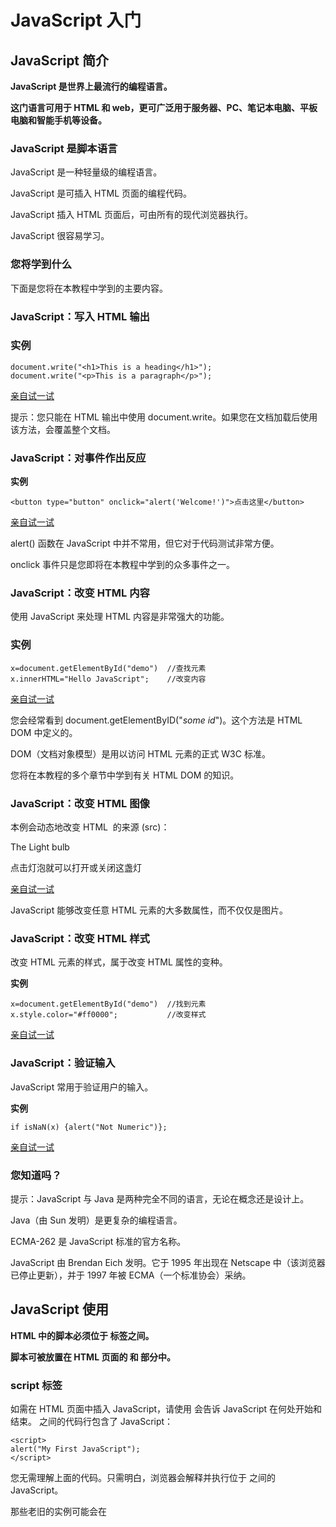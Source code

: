 

# JavaScript 入门

## JavaScript 简介



**JavaScript 是世界上最流行的编程语言。**

**这门语言可用于 HTML 和 web，更可广泛用于服务器、PC、笔记本电脑、平板电脑和智能手机等设备。**

### JavaScript 是脚本语言

JavaScript 是一种轻量级的编程语言。

JavaScript 是可插入 HTML 页面的编程代码。

JavaScript 插入 HTML 页面后，可由所有的现代浏览器执行。

JavaScript 很容易学习。

### 您将学到什么

下面是您将在本教程中学到的主要内容。

### JavaScript：写入 HTML 输出

### 实例

```
document.write("<h1>This is a heading</h1>");
document.write("<p>This is a paragraph</p>");
```

[亲自试一试](http://www.w3school.com.cn/tiy/t.asp?f=js_intro_document_write)

提示：您只能在 HTML 输出中使用 document.write。如果您在文档加载后使用该方法，会覆盖整个文档。

### JavaScript：对事件作出反应

**实例**

```
<button type="button" onclick="alert('Welcome!')">点击这里</button>
```

[亲自试一试](http://www.w3school.com.cn/tiy/t.asp?f=js_intro_alert)

alert() 函数在 JavaScript 中并不常用，但它对于代码测试非常方便。

onclick 事件只是您即将在本教程中学到的众多事件之一。

### JavaScript：改变 HTML 内容

使用 JavaScript 来处理 HTML 内容是非常强大的功能。

### 实例

```
x=document.getElementById("demo")  //查找元素
x.innerHTML="Hello JavaScript";    //改变内容
```

[亲自试一试](http://www.w3school.com.cn/tiy/t.asp?f=js_intro_inner_html)

您会经常看到 document.getElementByID("*some id*")。这个方法是 HTML DOM 中定义的。

DOM（文档对象模型）是用以访问 HTML 元素的正式 W3C 标准。

您将在本教程的多个章节中学到有关 HTML DOM 的知识。

### JavaScript：改变 HTML 图像

本例会动态地改变 HTML <image> 的来源 (src)：

The Light bulb

点击灯泡就可以打开或关闭这盏灯

[亲自试一试](http://www.w3school.com.cn/tiy/t.asp?f=js_lightbulb)

JavaScript 能够改变任意 HTML 元素的大多数属性，而不仅仅是图片。

### JavaScript：改变 HTML 样式

改变 HTML 元素的样式，属于改变 HTML 属性的变种。

**实例**

```
x=document.getElementById("demo")  //找到元素
x.style.color="#ff0000";           //改变样式
```

[亲自试一试](http://www.w3school.com.cn/tiy/t.asp?f=js_intro_style)

### JavaScript：验证输入

JavaScript 常用于验证用户的输入。

**实例**

```
if isNaN(x) {alert("Not Numeric")};
```

[亲自试一试](http://www.w3school.com.cn/tiy/t.asp?f=js_intro_validate)

### 您知道吗？

提示：JavaScript 与 Java 是两种完全不同的语言，无论在概念还是设计上。

Java（由 Sun 发明）是更复杂的编程语言。

ECMA-262 是 JavaScript 标准的官方名称。

JavaScript 由 Brendan Eich 发明。它于 1995 年出现在 Netscape 中（该浏览器已停止更新），并于 1997 年被 ECMA（一个标准协会）采纳。

## JavaScript 使用

**HTML 中的脚本必须位于 <script> 与 </script> 标签之间。**

**脚本可被放置在 HTML 页面的 <body> 和 <head> 部分中。**

### script 标签

如需在 HTML 页面中插入 JavaScript，请使用 <script> 标签。

<script> 和 </script> 会告诉 JavaScript 在何处开始和结束。

<script> 和 </script> 之间的代码行包含了 JavaScript：

```
<script>
alert("My First JavaScript");
</script>
```

您无需理解上面的代码。只需明白，浏览器会解释并执行位于 <script> 和 </script> 之间的 JavaScript。

那些老旧的实例可能会在 <script> 标签中使用 type="text/javascript"。现在已经不必这样做了。JavaScript 是所有现代浏览器以及 HTML5 中的默认脚本语言。

### body中的 JavaScript

在本例中，JavaScript 会在页面加载时向 HTML 的 <body> 写文本：

**实例**

```
<!DOCTYPE html>
<html>
<body>
.
.
<script>
document.write("<h1>This is a heading</h1>");
document.write("<p>This is a paragraph</p>");
</script>
.
.
</body>
</html>
```

[亲自试一试](http://www.w3school.com.cn/tiy/t.asp?f=js_intro_document_write)

### JavaScript 函数和事件

上面例子中的 JavaScript 语句，会在页面加载时执行。

通常，我们需要在某个事件发生时执行代码，比如当用户点击按钮时。

如果我们把 JavaScript 代码放入函数中，就可以在事件发生时调用该函数。

您将在稍后的章节学到更多有关 JavaScript 函数和事件的知识。

### head 或 body 中的 JavaScript

您可以在 HTML 文档中放入不限数量的脚本。

脚本可位于 HTML 的 <body> 或 <head> 部分中，或者同时存在于两个部分中。

通常的做法是把函数放入 <head> 部分中，或者放在页面底部。这样就可以把它们安置到同一处位置，不会干扰页面的内容。

### head中的 JavaScript 函数

在本例中，我们把一个 JavaScript 函数放置到 HTML 页面的 <head> 部分。

该函数会在点击按钮时被调用：

**实例**

```
<!DOCTYPE html>
<html>

<head>
<script>
function myFunction()
{
document.getElementById("demo").innerHTML="My First JavaScript Function";
}
</script>
</head>

<body>

<h1>My Web Page</h1>

<p id="demo">A Paragraph</p>

<button type="button" onclick="myFunction()">Try it</button>

</body>
</html>
```

[亲自试一试](http://www.w3school.com.cn/tiy/t.asp?f=js_whereto_head)

### body 中的 JavaScript 函数

在本例中，我们把一个 JavaScript 函数放置到 HTML 页面的 <body> 部分。

该函数会在点击按钮时被调用：

**实例**

```
<!DOCTYPE html>
<html>
<body>

<h1>My Web Page</h1>

<p id="demo">A Paragraph</p>

<button type="button" onclick="myFunction()">Try it</button>

<script>
function myFunction()
{
document.getElementById("demo").innerHTML="My First JavaScript Function";
}
</script>

</body>
</html>
```

[亲自试一试](http://www.w3school.com.cn/tiy/t.asp?f=js_whereto_body)

提示：我们把 JavaScript 放到了页面代码的底部，这样就可以确保在 <p> 元素创建之后再执行脚本。

### 外部的 JavaScript

也可以把脚本保存到外部文件中。外部文件通常包含被多个网页使用的代码。

外部 JavaScript 文件的文件扩展名是 .js。

如需使用外部文件，请在 <script> 标签的 "src" 属性中设置该 .js 文件：

**实例**

```
<!DOCTYPE html>
<html>
<body>
<script src="myScript.js"></script>
</body>
</html>
```

[亲自试一试](http://www.w3school.com.cn/tiy/t.asp?f=js_externalexample)

在 <head> 或 <body> 中引用脚本文件都是可以的。实际运行效果与您在 <script> 标签中编写脚本完全一致。

提示：外部脚本不能包含 <script> 标签。

## JavaScript 输出



**JavaScript 通常用于操作 HTML 元素。**

### 操作 HTML 元素

如需从 JavaScript 访问某个 HTML 元素，您可以使用 document.getElementById(*id*) 方法。

请使用 "id" 属性来标识 HTML 元素：

**例子**

通过指定的 id 来访问 HTML 元素，并改变其内容：

```
<!DOCTYPE html>
<html>
<body>

<h1>我的第一张网页</h1>

<p id="demo">我的第一个段落</p>

<script>
document.getElementById("demo").innerHTML="我的第一段 JavaScript";
</script>

</body>
</html>
```

[亲自试一试](http://www.w3school.com.cn/tiy/t.asp?f=js_dom)

JavaScript 由 web 浏览器来执行。在这种情况下，浏览器将访问 id="demo" 的 HTML 元素，并把它的内容（innerHTML）替换为 "My First JavaScript"。

### 写到文档输出

下面的例子直接把 <p> 元素写到 HTML 文档输出中：

**实例**

```
<!DOCTYPE html>
<html>
<body>

<h1>我的第一张网页</h1>

<script>
document.write("<p>我的第一段 JavaScript</p>");
</script>

</body>
</html>
```

[亲自试一试](http://www.w3school.com.cn/tiy/t.asp?f=js_write)

### 警告

请使用 document.write() 仅仅向文档输出写内容。

如果在文档已完成加载后执行 document.write，整个 HTML 页面将被覆盖：

**实例**

```
<!DOCTYPE html>
<html>
<body>

<h1>我的第一张网页</h1>

<p>我的第一个段落。</p>

<button onclick="myFunction()">点击这里</button>

<script>
function myFunction()
{
document.write("糟糕！文档消失了。");
}
</script>

</body>
</html>
```

[亲自试一试](http://www.w3school.com.cn/tiy/t.asp?f=js_write_over)

### Windows 8 中的 JavaScript

提示：微软支持通过 JavaScript 创建 Windows 8 app。

对于因特网和视窗操作系统，JavaScript 都意味着未来。

## JavaScript 语句

**JavaScript 语句**

JavaScript 语句向浏览器发出的命令。语句的作用是告诉浏览器该做什么。

下面的 JavaScript 语句向 id="demo" 的 HTML 元素输出文本 "Hello World"：

```
document.getElementById("demo").innerHTML="Hello World";
```

### 分号 ;

分号用于分隔 JavaScript 语句。

通常我们在每条可执行的语句结尾添加分号。

使用分号的另一用处是在一行中编写多条语句。

提示：您也可能看到不带有分号的案例。

在 JavaScript 中，用分号来结束语句是可选的。

### JavaScript 代码

JavaScript 代码（或者只有 JavaScript）是 JavaScript 语句的序列。

浏览器会按照编写顺序来执行每条语句。

本例将操作两个 HTML 元素：

**实例**

```
document.getElementById("demo").innerHTML="Hello World";
document.getElementById("myDIV").innerHTML="How are you?";
```

[亲自试一试](http://www.w3school.com.cn/tiy/t.asp?f=js_statements)

### JavaScript 代码块

JavaScript 语句通过代码块的形式进行组合。

块由左花括号开始，由右花括号结束。

块的作用是使语句序列一起执行。

JavaScript 函数是将语句组合在块中的典型例子。

下面的例子将运行可操作两个 HTML 元素的函数：

**实例**

```
function myFunction()
{
document.getElementById("demo").innerHTML="Hello World";
document.getElementById("myDIV").innerHTML="How are you?";
}
```

[亲自试一试](http://www.w3school.com.cn/tiy/t.asp?f=js_blocks)

您将在稍后的章节学到更多有关函数的知识。

### JavaScript 对大小写敏感。

JavaScript 对大小写是敏感的。

当编写 JavaScript 语句时，请留意是否关闭大小写切换键。

函数 getElementById 与 getElementbyID 是不同的。

同样，变量 myVariable 与 MyVariable 也是不同的。

### 空格

JavaScript 会忽略多余的空格。您可以向脚本添加空格，来提高其可读性。下面的两行代码是等效的：

```
var name="Hello";
var name = "Hello";
```

### 对代码行进行折行

您可以在文本字符串中使用反斜杠对代码行进行换行。下面的例子会正确地显示：

```
document.write("Hello \
World!");
```

不过，您不能像这样折行：

```
document.write \
("Hello World!");
```

### 您知道吗？

提示：JavaScript 是脚本语言。浏览器会在读取代码时，逐行地执行脚本代码。而对于传统编程来说，会在执行前对所有代码进行编译。

## JavaScript 注释



**JavaScript 注释可用于提高代码的可读性。**

### JavaScript 注释

JavaScript 不会执行注释。

我们可以添加注释来对 JavaScript 进行解释，或者提高代码的可读性。

单行注释以 // 开头。

**例子**

下面的例子使用单行注释来解释代码：

```
// 输出标题：
document.getElementById("myH1").innerHTML="Welcome to my Homepage";
// 输出段落：
document.getElementById("myP").innerHTML="This is my first paragraph.";
```

[亲自试一试](http://www.w3school.com.cn/tiy/t.asp?f=js_comments1)

### JavaScript 多行注释

多行注释以 /* 开始，以 */ 结尾。

下面的例子使用多行注释来解释代码：

**例子**

```
/*
下面的这些代码会输出
一个标题和一个段落
并将代表主页的开始
*/
document.getElementById("myH1").innerHTML="Welcome to my Homepage";
document.getElementById("myP").innerHTML="This is my first paragraph.";
```

[亲自试一试](http://www.w3school.com.cn/tiy/t.asp?f=js_comments2)

### 使用注释来阻止执行

**例子 1**

在下面的例子中，注释用于阻止其中一条代码行的执行（可用于调试）：

```
//document.getElementById("myH1").innerHTML="Welcome to my Homepage";
document.getElementById("myP").innerHTML="This is my first paragraph.";
```

[亲自试一试](http://www.w3school.com.cn/tiy/t.asp?f=js_comments3)

**例子 2**

在下面的例子中，注释用于阻止代码块的执行（可用于调试）：

```
/*
document.getElementById("myH1").innerHTML="Welcome to my Homepage";
document.getElementById("myP").innerHTML="This is my first paragraph.";
*/
```

[亲自试一试](http://www.w3school.com.cn/tiy/t.asp?f=js_comments4)

### 在行末使用注释

在下面的例子中，我们把注释放到代码行的结尾处：

**例子**

```
var x=5;    // 声明 x 并把 5 赋值给它
var y=x+2;  // 声明 y 并把 x+2 赋值给它
```

[亲自试一试](http://www.w3school.com.cn/tiy/t.asp?f=js_comments5)




##   JavaScript 变量

**变量是存储信息的容器。**

**实例**

```
var x=2;
var y=3;
var z=x+y;
```

[亲自试一试](http://www.w3school.com.cn/tiy/t.asp?f=js_data1)

### 就像代数那样

```
x=2
y=3
z=x+y
```

在代数中，我们使用字母（比如 x）来保存值（比如 2）。

通过上面的表达式 z=x+y，我们能够计算出 z 的值为 5。

在 JavaScript 中，这些字母被称为变量。

提示：您可以把变量看做存储数据的容器。

### JavaScript 变量

与代数一样，JavaScript 变量可用于存放值（比如 x=2）和表达式（比如 z=x+y）。

变量可以使用短名称（比如 x 和 y），也可以使用描述性更好的名称（比如 age, sum, totalvolume）。

- 变量必须以字母开头
- 变量也能以 $ 和 _ 符号开头（不过我们不推荐这么做）
- 变量名称对大小写敏感（y 和 Y 是不同的变量）

提示：JavaScript 语句和 JavaScript 变量都对大小写敏感。

## JavaScript 数据类型

JavaScript 变量还能保存其他数据类型，比如文本值 (name="Bill Gates")。

在 JavaScript 中，类似 "Bill Gates" 这样一条文本被称为字符串。

JavaScript 变量有很多种类型，但是现在，我们只关注数字和字符串。

当您向变量分配文本值时，应该用双引号或单引号包围这个值。

当您向变量赋的值是数值时，不要使用引号。如果您用引号包围数值，该值会被作为文本来处理。

**例子**

```
var pi=3.14;
var name="Bill Gates";
var answer='Yes I am!';
```

[亲自试一试](http://www.w3school.com.cn/tiy/t.asp?f=js_data2)

### 声明（创建） JavaScript 变量

在 JavaScript 中创建变量通常称为“声明”变量。

我们使用 var 关键词来声明变量：

```
var carname;
```

变量声明之后，该变量是空的（它没有值）。

如需向变量赋值，请使用等号：

```
carname="Volvo";
```

不过，您也可以在声明变量时对其赋值：

```
var carname="Volvo";
```

**例子**

在下面的例子中，我们创建了名为 carname 的变量，并向其赋值 "Volvo"，然后把它放入 id="demo" 的 HTML 段落中：

```
<p id="demo"></p>
var carname="Volvo";
document.getElementById("demo").innerHTML=carname;
```

[亲自试一试](http://www.w3school.com.cn/tiy/t.asp?f=js_variables1)

提示：一个好的编程习惯是，在代码开始处，统一对需要的变量进行声明。

### 一条语句，多个变量

您可以在一条语句中声明很多变量。该语句以 var 开头，并使用逗号分隔变量即可：

```
var name="Gates", age=56, job="CEO";
```

声明也可横跨多行：

```
var name="Gates",
age=56,
job="CEO";
```

### Value = undefined

在计算机程序中，经常会声明无值的变量。未使用值来声明的变量，其值实际上是 undefined。

在执行过以下语句后，变量 carname 的值将是 undefined：

```
var carname;
```

### 重新声明 JavaScript 变量

如果重新声明 JavaScript 变量，该变量的值不会丢失：

在以下两条语句执行后，变量 carname 的值依然是 "Volvo"：

```
var carname="Volvo";
var carname;
```

### JavaScript 算数

您可以通过 JavaScript 变量来做算数，使用的是 = 和 + 这类运算符：

**例子**

```
y=5;
x=y+2;
```

[亲自试一试](http://www.w3school.com.cn/tiy/t.asp?f=js_oper_add)

您将在本教程稍后的章节学到更多有关 JavaScript 运算符的知识。

## JavaScript 数据类型



**字符串、数字、布尔、数组、对象、Null、Undefined**

### JavaScript 拥有动态类型

JavaScript 拥有动态类型。这意味着相同的变量可用作不同的类型：

**实例**

```
var x                // x 为 undefined
var x = 6;           // x 为数字
var x = "Bill";      // x 为字符串
```

### JavaScript 字符串

字符串是存储字符（比如 "Bill Gates"）的变量。

字符串可以是引号中的任意文本。您可以使用单引号或双引号：

**实例**

```
var carname="Bill Gates";
var carname='Bill Gates';
```

您可以在字符串中使用引号，只要不匹配包围字符串的引号即可：

**实例**

```
var answer="Nice to meet you!";
var answer="He is called 'Bill'";
var answer='He is called "Bill"';
```

[亲自试一试](http://www.w3school.com.cn/tiy/t.asp?f=js_datatypes_string)

您将在本教程的高级部分学到更多关于字符串的知识。

### JavaScript 数字

JavaScript 只有一种数字类型。数字可以带小数点，也可以不带：

**实例**

```
var x1=34.00;      //使用小数点来写
var x2=34;         //不使用小数点来写
```

极大或极小的数字可以通过科学（指数）计数法来书写：

**实例**

```
var y=123e5;      // 12300000
var z=123e-5;     // 0.00123
```

[亲自试一试](http://www.w3school.com.cn/tiy/t.asp?f=js_numbers)

您将在本教程的高级部分学到更多关于数字的知识。

### JavaScript 布尔

布尔（逻辑）只能有两个值：true 或 false。

```
var x=true
var y=false
```

布尔常用在条件测试中。您将在本教程稍后的章节中学到更多关于条件测试的知识。

### JavaScript 数组

下面的代码创建名为 cars 的数组：

```
var cars=new Array();
cars[0]="Audi";
cars[1]="BMW";
cars[2]="Volvo";
```

或者 (condensed array):

```
var cars=new Array("Audi","BMW","Volvo");
```

或者 (literal array):

**实例**

```
var cars=["Audi","BMW","Volvo"];
```

[亲自试一试](http://www.w3school.com.cn/tiy/t.asp?f=js_datatypes_array)

数组下标是基于零的，所以第一个项目是 [0]，第二个是 [1]，以此类推。

您将在本教程稍后的章节中学到更多关于数组的知识。

### JavaScript 对象

对象由花括号分隔。在括号内部，对象的属性以名称和值对的形式 (name : value) 来定义。属性由逗号分隔：

```
var person={firstname:"Bill", lastname:"Gates", id:5566};
```

上面例子中的对象 (person) 有三个属性：firstname、lastname 以及 id。

空格和折行无关紧要。声明可横跨多行：

```
var person={
firstname : "Bill",
lastname  : "Gates",
id        :  5566
};
```

对象属性有两种寻址方式：

**实例**

```
name=person.lastname;
name=person["lastname"];
```

[亲自试一试](http://www.w3school.com.cn/tiy/t.asp?f=js_datatypes_object)

您将在本教程稍后的章节中学到更多关于对象的知识。

### Undefined 和 Null

Undefined 这个值表示变量不含有值。

可以通过将变量的值设置为 null 来清空变量。

**实例**

```
cars=null;
person=null;
```

[亲自试一试](http://www.w3school.com.cn/tiy/t.asp?f=js_undefined)

### 声明变量类型

当您声明新变量时，可以使用关键词 "new" 来声明其类型：

```
var carname=new String;
var x=      new Number;
var y=      new Boolean;
var cars=   new Array;
var person= new Object;
```

JavaScript 变量均为对象。当您声明一个变量时，就创建了一个新的对象。



## JavaScript 对象



**JavaScript 中的所有事物都是对象：字符串、数字、数组、日期，等等。**

**在 JavaScript 中，对象是拥有属性和方法的数据。**

### 属性和方法

属性是与对象相关的值。

方法是能够在对象上执行的动作。

举例：汽车就是现实生活中的对象。

汽车的属性：

```
car.name=Fiat

car.model=500

car.weight=850kg

car.color=white 
```

汽车的方法：

```
car.start()

car.drive()

car.brake()
```

汽车的属性包括名称、型号、重量、颜色等。

所有汽车都有这些属性，但是每款车的属性都不尽相同。

汽车的方法可以是启动、驾驶、刹车等。

所有汽车都拥有这些方法，但是它们被执行的时间都不尽相同。

### JavaScript 中的对象

在 JavaScript 中，对象是数据（变量），拥有属性和方法。

当您像这样声明一个 JavaScript 变量时：

```
var txt = "Hello";
```

您实际上已经创建了一个 JavaScript 字符串对象。字符串对象拥有内建的属性 length。对于上面的字符串来说，length 的值是 5。字符串对象同时拥有若干个内建的方法。

属性：

```
txt.length=5
```

方法：

```
txt.indexOf()

txt.replace()

txt.search()
```

提示：在面向对象的语言中，属性和方法常被称为对象的成员。

在本教程稍后的章节中，您将学到有关字符串对象的更多属性和方法。

### 创建 JavaScript 对象

JavaScript 中的几乎所有事务都是对象：字符串、数字、数组、日期、函数，等等。

你也可以创建自己的对象。

本例创建名为 "person" 的对象，并为其添加了四个属性：

**实例**

```
person=new Object();
person.firstname="Bill";
person.lastname="Gates";
person.age=56;
person.eyecolor="blue";
```

[亲自试一试](http://www.w3school.com.cn/tiy/t.asp?f=js_create_object)

创建新 JavaScript 对象有很多不同的方法，并且您还可以向已存在的对象添加属性和方法。

您将在本教程稍后的章节学到更多相关的内容。

### 访问对象的属性

访问对象属性的语法是：

```
objectName.propertyName
```

本例使用 String 对象的 length 属性来查找字符串的长度：

```
var message="Hello World!";
var x=message.length;
```

在以上代码执行后，x 的值是：

```
12
```

### 访问对象的方法

您可以通过下面的语法调用方法：

```
objectName.methodName()
```

这个例子使用 String 对象的 toUpperCase() 方法来把文本转换为大写：

```
var message="Hello world!";
var x=message.toUpperCase();
```

在以上代码执行后，x 的值是：

```
HELLO WORLD!
```

### 您知道吗？

提示：在面向对象的语言中，使用 camel-case 标记法的函数是很常见的。您会经常看到 someMethod() 这样的函数名，而不是 some_method()。

##   JavaScript 函数



**函数是由事件驱动的或者当它被调用时执行的可重复使用的代码块。**

**实例**

```
<!DOCTYPE html>
<html>
<head>
<script>
function myFunction()
{
alert("Hello World!");
}
</script>
</head>

<body>
<button onclick="myFunction()">点击这里</button>
</body>
</html>
```

[亲自试一试](http://www.w3school.com.cn/tiy/t.asp?f=js_function1)

### JavaScript 函数语法

函数就是包裹在花括号中的代码块，前面使用了关键词 function：

```
function functionname()
{
这里是要执行的代码
}
```

当调用该函数时，会执行函数内的代码。

可以在某事件发生时直接调用函数（比如当用户点击按钮时），并且可由 JavaScript 在任何位置进行调用。

提示：JavaScript 对大小写敏感。关键词 function 必须是小写的，并且必须以与函数名称相同的大小写来调用函数。

### 调用带参数的函数

在调用函数时，您可以向其传递值，这些值被称为参数。

这些参数可以在函数中使用。

您可以发送任意多的参数，由逗号 (,) 分隔：

```
myFunction(argument1,argument2)
```

当您声明函数时，请把参数作为变量来声明：

```
function myFunction(var1,var2)
{
这里是要执行的代码
}
```

变量和参数必须以一致的顺序出现。第一个变量就是第一个被传递的参数的给定的值，以此类推。

**实例**

```
<button onclick="myFunction('Bill Gates','CEO')">点击这里</button>

<script>
function myFunction(name,job)
{
alert("Welcome " + name + ", the " + job);
}
</script>
```

[亲自试一试](http://www.w3school.com.cn/tiy/t.asp?f=js_function2)

上面的函数会当按钮被点击时提示 "Welcome Bill Gates, the CEO"。

函数很灵活，您可以使用不同的参数来调用该函数，这样就会给出不同的消息：

**实例**

```
<button onclick="myFunction('Harry Potter','Wizard')">点击这里</button>
<button onclick="myFunction('Bob','Builder')">点击这里</button>
```

[亲自试一试](http://www.w3school.com.cn/tiy/t.asp?f=js_function3)

根据您点击的不同的按钮，上面的例子会提示 "Welcome Harry Potter, the Wizard" 或 "Welcome Bob, the Builder"。

### 带有返回值的函数

有时，我们会希望函数将值返回调用它的地方。

通过使用 return 语句就可以实现。

在使用 return 语句时，函数会停止执行，并返回指定的值。

### 语法

```
function myFunction()
{
var x=5;
return x;
}
```

上面的函数会返回值 5。

注释：整个 JavaScript 并不会停止执行，仅仅是函数。JavaScript 将继续执行代码，从调用函数的地方。

函数调用将被返回值取代：

```
var myVar=myFunction();
```

myVar 变量的值是 5，也就是函数 "myFunction()" 所返回的值。

即使不把它保存为变量，您也可以使用返回值：

```
document.getElementById("demo").innerHTML=myFunction();
```

"demo" 元素的 innerHTML 将成为 5，也就是函数 "myFunction()" 所返回的值。

您可以使返回值基于传递到函数中的参数：

**实例**

计算两个数字的乘积，并返回结果：

```
function myFunction(a,b)
{
return a*b;
}

document.getElementById("demo").innerHTML=myFunction(4,3);
```

"demo" 元素的 innerHTML 将是：

```
12
```

[亲自试一试](http://www.w3school.com.cn/tiy/t.asp?f=js_function_return)

在您仅仅希望退出函数时 ，也可使用 return 语句。返回值是可选的：

```
function myFunction(a,b)
{
if (a>b)
  {
  return;
  }
x=a+b
}
```

如果 a 大于 b，则上面的代码将退出函数，并不会计算 a 和 b 的总和。

### 局部 JavaScript 变量

在 JavaScript 函数内部声明的变量（使用 var）是*局部*变量，所以只能在函数内部访问它。（该变量的作用域是局部的）。

您可以在不同的函数中使用名称相同的局部变量，因为只有声明过该变量的函数才能识别出该变量。

只要函数运行完毕，本地变量就会被删除。

### 全局 JavaScript 变量

在函数外声明的变量是*全局*变量，网页上的所有脚本和函数都能访问它。

### JavaScript 变量的生存期

JavaScript 变量的生命期从它们被声明的时间开始。

局部变量会在函数运行以后被删除。

全局变量会在页面关闭后被删除。

### 向未声明的 JavaScript 变量来分配值

如果您把值赋给尚未声明的变量，该变量将被自动作为全局变量声明。

这条语句：

```
carname="Volvo";
```

将声明一个*全局*变量 carname，即使它在函数内执行。

## JavaScript 运算符



**运算符 = 用于赋值。**

**运算符 + 用于加值。**

运算符 = 用于给 JavaScript 变量赋值。

算术运算符 + 用于把值加起来。

```
y=5;
z=2;
x=y+z; 
```

在以上语句执行后，x 的值是 7。

### JavaScript 算术运算符

算术运算符用于执行变量与/或值之间的算术运算。

给定 *y=5*，下面的表格解释了这些算术运算符：

| 运算符 | 描述              | 例子  | 结果  |
| ------ | ----------------- | ----- | ----- |
| +      | 加                | x=y+2 | x=7   |
| -      | 减                | x=y-2 | x=3   |
| *      | 乘                | x=y*2 | x=10  |
| /      | 除                | x=y/2 | x=2.5 |
| %      | 求余数 (保留整数) | x=y%2 | x=1   |
| ++     | 累加              | x=++y | x=6   |
| --     | 递减              | x=--y | x=4   |

### JavaScript 赋值运算符

赋值运算符用于给 JavaScript 变量赋值。

给定 *x=10* 和 *y=5*，下面的表格解释了赋值运算符：

| 运算符 | 例子 | 等价于 | 结果 |
| ------ | ---- | ------ | ---- |
| =      | x=y  |        | x=5  |
| +=     | x+=y | x=x+y  | x=15 |
| -=     | x-=y | x=x-y  | x=5  |
| *=     | x*=y | x=x*y  | x=50 |
| /=     | x/=y | x=x/y  | x=2  |
| %=     | x%=y | x=x%y  | x=0  |

### 用于字符串的 + 运算符

\+ 运算符用于把文本值或字符串变量加起来（连接起来）。

如需把两个或多个字符串变量连接起来，请使用 + 运算符。

```
txt1="What a very";
txt2="nice day";
txt3=txt1+txt2;
```

在以上语句执行后，变量 txt3 包含的值是 "What a verynice day"。

要想在两个字符串之间增加空格，需要把空格插入一个字符串之中：

```
txt1="What a very ";
txt2="nice day";
txt3=txt1+txt2;
```

或者把空格插入表达式中：

```
txt1="What a very";
txt2="nice day";
txt3=txt1+" "+txt2;
```

在以上语句执行后，变量 txt3 包含的值是：

"What a very nice day"

### 对字符串和数字进行加法运算

请看这些例子：

```
x=5+5;
document.write(x);

x="5"+"5";
document.write(x);

x=5+"5";
document.write(x);

x="5"+5;
document.write(x);
```

[TIY](http://www.w3school.com.cn/tiy/t.asp?f=jseg_variables)

### 规则是：

**如果把数字与字符串相加，结果将成为字符串。**

## JavaScript 比较和逻辑运算符



**比较和逻辑运算符用于测试 true 或 false。**

### 比较运算符

比较运算符在逻辑语句中使用，以测定变量或值是否相等。

给定 x=5，下面的表格解释了比较运算符：

| 运算符 | 描述             | 例子                            |
| ------ | ---------------- | ------------------------------- |
| ==     | 等于             | x==8 为 false                   |
| ===    | 全等（值和类型） | x===5 为 true；x==="5" 为 false |
| !=     | 不等于           | x!=8 为 true                    |
| >      | 大于             | x>8 为 false                    |
| <      | 小于             | x<8 为 true                     |
| >=     | 大于或等于       | x>=8 为 false                   |
| <=     | 小于或等于       | x<=8 为 true                    |

### 如何使用

可以在条件语句中使用比较运算符对值进行比较，然后根据结果来采取行动：

```
if (age<18) document.write("Too young");
```

您将在本教程的下一节中学习更多有关条件语句的知识。

### 逻辑运算符

逻辑运算符用于测定变量或值之间的逻辑。

给定 x=6 以及 y=3，下表解释了逻辑运算符：

| 运算符 | 描述 | 例子                      |
| ------ | ---- | ------------------------- |
| &&     | and  | (x < 10 && y > 1) 为 true |
| \|\|   | or   | (x==5 \|\| y==5) 为 false |
| !      | not  | !(x==y) 为 true           |

### 条件运算符

JavaScript 还包含了基于某些条件对变量进行赋值的条件运算符。

### 语法

```
variablename=(condition)?value1:value2 
```

**例子**

```
greeting=(visitor=="PRES")?"Dear President ":"Dear ";
```

如果变量 visitor 中的值是 "PRES"，则向变量 greeting 赋值 "Dear President "，否则赋值 "Dear"。

## JavaScript If...Else 语句



**条件语句用于基于不同的条件来执行不同的动作。**

### 条件语句

通常在写代码时，您总是需要为不同的决定来执行不同的动作。您可以在代码中使用条件语句来完成该任务。

在 JavaScript 中，我们可使用以下条件语句：

- *if 语句* - 只有当指定条件为 true 时，使用该语句来执行代码
- *if...else 语句* - 当条件为 true 时执行代码，当条件为 false 时执行其他代码
- *if...else if....else 语句* - 使用该语句来选择多个代码块之一来执行
- *switch 语句* - 使用该语句来选择多个代码块之一来执行

### If 语句

只有当指定条件为 true 时，该语句才会执行代码。

### 语法

```
if (条件)
  {
  只有当条件为 true 时执行的代码
  }
```

注意：请使用小写的 if。使用大写字母（IF）会生成 JavaScript 错误！

**实例**

当时间小于 20:00 时，生成一个“Good day”问候：

```
if (time<20)
  {
  x="Good day";
  }
```

x 的结果是：

```
Good day
```

[亲自试一试](http://www.w3school.com.cn/tiy/t.asp?f=js_ifthen)

请注意，在这个语法中，没有 ..else..。您已经告诉浏览器只有在指定条件为 true 时才执行代码。

### If...else 语句

请使用 if....else 语句在条件为 true 时执行代码，在条件为 false 时执行其他代码。

### 语法

```
if (条件)
  {
  当条件为 true 时执行的代码
  }
else
  {
  当条件不为 true 时执行的代码
  }
```

**实例**

当时间小于 20:00 时，将得到问候 "Good day"，否则将得到问候 "Good evening"。

```
if (time<20)
  {
  x="Good day";
  }
else
  {
  x="Good evening";
  }
```

x 的结果是：

```
Good day
```

[亲自试一试](http://www.w3school.com.cn/tiy/t.asp?f=js_ifthenelse)

### If...else if...else 语句

使用 if....else if...else 语句来选择多个代码块之一来执行。

### 语法

```
if (条件 1)
  {
  当条件 1 为 true 时执行的代码
  }
else if (条件 2)
  {
  当条件 2 为 true 时执行的代码
  }
else
  {
  当条件 1 和 条件 2 都不为 true 时执行的代码
  }
```

**实例**

如果时间小于 10:00，则将发送问候 "Good morning"，否则如果时间小于 20:00，则发送问候 "Good day"，否则发送问候 "Good evening"：

```
if (time<10)
  {
  x="Good morning";
  }
else if (time<20)
  {
  x="Good day";
  }
else
  {
  x="Good evening";
  }
```

x 的结果是：

```
Good day
```

[亲自试一试](http://www.w3school.com.cn/tiy/t.asp?f=js_elseif)

### 更多实例

- 随机的链接

  本例将输出 W3School 或微软公司的链接。通过使用随机数，每个链接被输出的机会为 50%。

## JavaScript Switch 语句



**switch 语句用于基于不同的条件来执行不同的动作。**

### JavaScript Switch 语句

请使用 switch 语句来选择要执行的多个代码块之一。

### 语法

```
switch(n)
{
case 1:
  执行代码块 1
  break;
case 2:
  执行代码块 2
  break;
default:
  n 与 case 1 和 case 2 不同时执行的代码
}
```

工作原理：首先设置表达式 n（通常是一个变量）。随后表达式的值会与结构中的每个 case 的值做比较。如果存在匹配，则与该 case 关联的代码块会被执行。请使用 *break* 来阻止代码自动地向下一个 case 运行。

**实例**

显示今日的周名称。请注意 Sunday=0, Monday=1, Tuesday=2, 等等：

```
var day=new Date().getDay();
switch (day)
{
case 0:
  x="Today it's Sunday";
  break;
case 1:
  x="Today it's Monday";
  break;
case 2:
  x="Today it's Tuesday";
  break;
case 3:
  x="Today it's Wednesday";
  break;
case 4:
  x="Today it's Thursday";
  break;
case 5:
  x="Today it's Friday";
  break;
case 6:
  x="Today it's Saturday";
  break;
}
```

x 的结果：

```
Today it's Monday
```

[亲自试一试](http://www.w3school.com.cn/tiy/t.asp?f=js_switch)

### default 关键词

请使用 default 关键词来规定匹配不存在时做的事情：

**实例**

如果今天不是周六或周日，则会输出默认的消息：

```
var day=new Date().getDay();
switch (day)
{
case 6:
  x="Today it's Saturday";
  break;
case 0:
  x="Today it's Sunday";
  break;
default:
  x="Looking forward to the Weekend";
}
```

x 的结果：

```
Looking forward to the Weekend
```

[亲自试一试](http://www.w3school.com.cn/tiy/t.asp?f=js_switch2)

### JavaScript For 循环



**循环可以将代码块执行指定的次数。**

## JavaScript 循环

如果您希望一遍又一遍地运行相同的代码，并且每次的值都不同，那么使用循环是很方便的。

我们可以这样输出数组的值：

```
document.write(cars[0] + "<br>");
document.write(cars[1] + "<br>");
document.write(cars[2] + "<br>");
document.write(cars[3] + "<br>");
document.write(cars[4] + "<br>");
document.write(cars[5] + "<br>");
```

不过通常我们这样写：

```
for (var i=0;i<cars.length;i++)
{
document.write(cars[i] + "<br>");
}
```

[亲自试一试](http://www.w3school.com.cn/tiy/t.asp?f=js_loop_for)

### 不同类型的循环

JavaScript 支持不同类型的循环：

- *for* - 循环代码块一定的次数
- *for/in* - 循环遍历对象的属性
- *while* - 当指定的条件为 true 时循环指定的代码块
- *do/while* - 同样当指定的条件为 true 时循环指定的代码块

### For 循环

for 循环是您在希望创建循环时常会用到的工具。

下面是 for 循环的语法：

```
for (语句 1; 语句 2; 语句 3)
  {
  被执行的代码块
  }
```

*语句 1* 在循环（代码块）开始前执行

*语句 2* 定义运行循环（代码块）的条件

*语句 3* 在循环（代码块）已被执行之后执行

**实例**

```
for (var i=0; i<5; i++)
  {
  x=x + "The number is " + i + "<br>";
  }
```

[亲自试一试](http://www.w3school.com.cn/tiy/t.asp?f=js_loop_for2)

从上面的例子中，您可以看到：

Statement 1 在循环开始之前设置变量 (var i=0)。

Statement 2 定义循环运行的条件（i 必须小于 5）。

Statement 3 在每次代码块已被执行后增加一个值 (i++)。

#### 语句 1

通常我们会使用语句 1 初始化循环中所用的变量 (var i=0)。

语句 1 是可选的，也就是说不使用语句 1 也可以。

您可以在语句 1 中初始化任意（或者多个）值：

**实例**:

```
for (var i=0,len=cars.length; i<len; i++)
{
document.write(cars[i] + "<br>");
}
```

[亲自试一试](http://www.w3school.com.cn/tiy/t.asp?f=js_loop_for_s1)

同时您还可以省略语句 1（比如在循环开始前已经设置了值时）：

**实例**:

```
var i=2,len=cars.length;
for (; i<len; i++)
{
document.write(cars[i] + "<br>");
}
```

[亲自试一试](http://www.w3school.com.cn/tiy/t.asp?f=js_loop_for_s1_2)

#### 语句 2

通常语句 2 用于评估初始变量的条件。

语句 2 同样是可选的。

如果语句 2 返回 true，则循环再次开始，如果返回 false，则循环将结束。

提示：如果您省略了语句 2，那么必须在循环内提供 *break*。否则循环就无法停下来。这样有可能令浏览器崩溃。请在本教程稍后的章节阅读有关 break 的内容。

#### 语句 3

通常语句 3 会增加初始变量的值。

语句 3 也是可选的。

语句 3 有多种用法。增量可以是负数 (i--)，或者更大 (i=i+15)。

语句 3 也可以省略（比如当循环内部有相应的代码时）：

**实例**:

```
var i=0,len=cars.length;
for (; i<len; )
{
document.write(cars[i] + "<br>");
i++;
}
```

[亲自试一试](http://www.w3school.com.cn/tiy/t.asp?f=js_loop_for_s3)

### For/In 循环

JavaScript for/in 语句循环遍历对象的属性：

**实例**

```
var person={fname:"John",lname:"Doe",age:25};

for (x in person)
  {
  txt=txt + person[x];
  }
```

[亲自试一试](http://www.w3school.com.cn/tiy/t.asp?f=js_object_for_in)

您将在有关 JavaScript 对象的章节学到更多有关 for / in 循环的知识。



##   JavaScript While 循环

**只要指定条件为 true，循环就可以一直执行代码。**

### while 循环

While 循环会在指定条件为真时循环执行代码块。

#### 语法

```
while (条件)
  {
  需要执行的代码
  }
```

**实例**

本例中的循环将继续运行，只要变量 i 小于 5：

```
while (i<5)
  {
  x=x + "The number is " + i + "<br>";
  i++;
  }
```

[亲自试一试](http://www.w3school.com.cn/tiy/t.asp?f=js_while)

提示：如果您忘记增加条件中所用变量的值，该循环永远不会结束。该可能导致浏览器崩溃。

### do/while 循环

do/while 循环是 while 循环的变体。该循环会执行一次代码块，在检查条件是否为真之前，然后如果条件为真的话，就会重复这个循环。

#### 语法

```
do
  {
  需要执行的代码
  }
while (条件);
```

**实例**

下面的例子使用 do/while 循环。该循环至少会执行一次，即使条件是 false，隐藏代码块会在条件被测试前执行：

```
do
  {
  x=x + "The number is " + i + "<br>";
  i++;
  }
while (i<5);
```

[亲自试一试](http://www.w3school.com.cn/tiy/t.asp?f=js_dowhile)

别忘记增加条件中所用变量的值，否则循环永远不会结束！

### 比较 for 和 while

如果您已经阅读了前面那一章关于 for 循环的内容，您会发现 while 循环与 for 循环很像。

### for 语句实例

本例中的循环使用 for 循环来显示 cars 数组中的所有值：

```
cars=["BMW","Volvo","Saab","Ford"];
var i=0;
for (;cars[i];)
{
document.write(cars[i] + "<br>");
i++;
}
```

[亲自试一试](http://www.w3school.com.cn/tiy/t.asp?f=js_loop_for_cars)

### while 语句实例

本例中的循环使用使用 while 循环来显示 cars 数组中的所有值：

```
cars=["BMW","Volvo","Saab","Ford"];
var i=0;
while (cars[i])
{
document.write(cars[i] + "<br>");
i++;
}
```

[亲自试一试](http://www.w3school.com.cn/tiy/t.asp?f=js_loop_while_cars)

##   JavaScript Break 和 Continue 语句

**break 语句用于跳出循环。**

**continue 用于跳过循环中的一个迭代。**

### Break 语句

我们已经在本教程稍早的章节中见到过 break 语句。它用于跳出 switch() 语句。

break 语句可用于跳出循环。

break 语句跳出循环后，会继续执行该循环之后的代码（如果有的话）：

**实例**

```
for (i=0;i<10;i++)
  {
  if (i==3)
    {
    break;
    }
  x=x + "The number is " + i + "<br>";
  }
```

[亲自试一试](http://www.w3school.com.cn/tiy/t.asp?f=js_break)

由于这个 if 语句只有一行代码，所以可以省略花括号：

```
for (i=0;i<10;i++)
  {
  if (i==3) break;
  x=x + "The number is " + i + "<br>";
  }
```

### Continue 语句

continue 语句中断循环中的迭代，如果出现了指定的条件，然后继续循环中的下一个迭代。

该例子跳过了值 3：

**实例**

```
for (i=0;i<=10;i++)
 {
 if (i==3) continue;
  x=x + "The number is " + i + "<br>";
  }
```

[亲自试一试](http://www.w3school.com.cn/tiy/t.asp?f=js_continue)

### JavaScript 标签

正如您在 switch 语句那一章中看到的，可以对 JavaScript 语句进行标记。

如需标记 JavaScript 语句，请在语句之前加上冒号：

```
label:
语句
```

break 和 continue 语句仅仅是能够跳出代码块的语句。

### 语法

```
break labelname;

continue labelname;
```

continue 语句（带有或不带标签引用）只能用在循环中。

break 语句（不带标签引用），只能用在循环或 switch 中。

通过标签引用，break 语句可用于跳出任何 JavaScript 代码块：

**实例**

```
cars=["BMW","Volvo","Saab","Ford"];
list:
{
document.write(cars[0] + "<br>");
document.write(cars[1] + "<br>");
document.write(cars[2] + "<br>");
break list;
document.write(cars[3] + "<br>");
document.write(cars[4] + "<br>");
document.write(cars[5] + "<br>");
}
```

[亲自试一试](http://www.w3school.com.cn/tiy/t.asp?f=js_break_label)

## JavaScript 错误 - Throw、Try 和 Catch



*try* 语句测试代码块的错误。

*catch* 语句处理错误。

*throw* 语句创建自定义错误。

### 错误一定会发生

当 JavaScript 引擎执行 JavaScript 代码时，会发生各种错误：

可能是语法错误，通常是程序员造成的编码错误或错别字。

可能是拼写错误或语言中缺少的功能（可能由于浏览器差异）。

可能是由于来自服务器或用户的错误输出而导致的错误。

当然，也可能是由于许多其他不可预知的因素。

### JavaScript 抛出错误

当错误发生时，当事情出问题时，JavaScript 引擎通常会停止，并生成一个错误消息。

描述这种情况的技术术语是：JavaScript 将*抛出*一个错误。

### JavaScript 测试和捕捉

*try* 语句允许我们定义在执行时进行错误测试的代码块。

*catch* 语句允许我们定义当 try 代码块发生错误时，所执行的代码块。

JavaScript 语句 *try* 和 *catch* 是成对出现的。

#### 语法

```
try
  {
  //在这里运行代码
  }
catch(err)
  {
  //在这里处理错误
  }
```

**实例**

在下面的例子中，我们故意在 try 块的代码中写了一个错字。

catch 块会捕捉到 try 块中的错误，并执行代码来处理它。

```
<!DOCTYPE html>
<html>
<head>
<script>
var txt="";
function message()
{
try
  {
  adddlert("Welcome guest!");
  }
catch(err)
  {
  txt="There was an error on this page.\n\n";
  txt+="Error description: " + err.message + "\n\n";
  txt+="Click OK to continue.\n\n";
  alert(txt);
  }
}
</script>
</head>

<body>
<input type="button" value="View message" onclick="message()">
</body>

</html>
```

[亲自试一试](http://www.w3school.com.cn/tiy/t.asp?f=js_try_catch)

### Throw 语句

throw 语句允许我们创建自定义错误。

正确的技术术语是：创建或*抛出异常*（exception）。

如果把 throw 与 try 和 catch 一起使用，那么您能够控制程序流，并生成自定义的错误消息。

#### 语法

```
throw exception
```

异常可以是 JavaScript 字符串、数字、逻辑值或对象。

**实例**

本例检测输入变量的值。如果值是错误的，会抛出一个异常（错误）。catch 会捕捉到这个错误，并显示一段自定义的错误消息：

```
<script>
function myFunction()
{
try
  {
  var x=document.getElementById("demo").value;
  if(x=="")    throw "empty";
  if(isNaN(x)) throw "not a number";
  if(x>10)     throw "too high";
  if(x<5)      throw "too low";
  }
catch(err)
  {
  var y=document.getElementById("mess");
  y.innerHTML="Error: " + err + ".";
  }
}
</script>

<h1>My First JavaScript</h1>
<p>Please input a number between 5 and 10:</p>
<input id="demo" type="text">
<button type="button" onclick="myFunction()">Test Input</button>
<p id="mess"></p>
```

[亲自试一试](http://www.w3school.com.cn/tiy/t.asp?f=js_throw_error)

请注意，如果 getElementById 函数出错，上面的例子也会抛出一个错误。  

##   JavaScript 表单验证



**JavaScript 可用来在数据被送往服务器前对 HTML 表单中的这些输入数据进行验证。**

### JavaScript 表单验证

JavaScript 可用来在数据被送往服务器前对 HTML 表单中的这些输入数据进行验证。

被 JavaScript 验证的这些典型的表单数据有：

- 用户是否已填写表单中的必填项目？
- 用户输入的邮件地址是否合法？
- 用户是否已输入合法的日期？
- 用户是否在数据域 (numeric field) 中输入了文本？

### 必填（或必选）项目

下面的函数用来检查用户是否已填写表单中的必填（或必选）项目。假如必填或必选项为空，那么警告框会弹出，并且函数的返回值为 false，否则函数的返回值则为 true（意味着数据没有问题）：

```
function validate_required(field,alerttxt)
{
with (field)
{
if (value==null||value=="")
  {alert(alerttxt);return false}
else {return true}
}
}
```

下面是连同 HTML 表单的代码：

```
<html>
<head>
<script type="text/javascript">

function validate_required(field,alerttxt)
{
with (field)
  {
  if (value==null||value=="")
    {alert(alerttxt);return false}
  else {return true}
  }
}

function validate_form(thisform)
{
with (thisform)
  {
  if (validate_required(email,"Email must be filled out!")==false)
    {email.focus();return false}
  }
}
</script>
</head>

<body>
<form action="submitpage.htm" onsubmit="return validate_form(this)" method="post">
Email: <input type="text" name="email" size="30">
<input type="submit" value="Submit"> 
</form>
</body>

</html>
```

### E-mail 验证

下面的函数检查输入的数据是否符合电子邮件地址的基本语法。

意思就是说，输入的数据必须包含 @ 符号和点号(.)。同时，@ 不可以是邮件地址的首字符，并且 @ 之后需有至少一个点号：

```
function validate_email(field,alerttxt)
{
with (field)
{
apos=value.indexOf("@")
dotpos=value.lastIndexOf(".")
if (apos<1||dotpos-apos<2) 
  {alert(alerttxt);return false}
else {return true}
}
}
```

下面是连同 HTML 表单的完整代码：

```
<html>
<head>
<script type="text/javascript">
function validate_email(field,alerttxt)
{
with (field)
{
apos=value.indexOf("@")
dotpos=value.lastIndexOf(".")
if (apos<1||dotpos-apos<2) 
  {alert(alerttxt);return false}
else {return true}
}
}

function validate_form(thisform)
{
with (thisform)
{
if (validate_email(email,"Not a valid e-mail address!")==false)
  {email.focus();return false}
}
}
</script>
</head>

<body>
<form action="submitpage.htm"onsubmit="return validate_form(this);" method="post">
Email: <input type="text" name="email" size="30">
<input type="submit" value="Submit"> 
</form>
</body>

</html>
```

# JavaScript HTML DOM

## DOM简介

**通过 HTML DOM，可访问 JavaScript HTML 文档的所有元素。**

### HTML DOM （文档对象模型）

当网页被加载时，浏览器会创建页面的文档对象模型（Document Object Model）。

HTML DOM 模型被构造为对象的树。

### HTML DOM 树



通过可编程的对象模型，JavaScript 获得了足够的能力来创建动态的 HTML。

- JavaScript 能够改变页面中的所有 HTML 元素
- JavaScript 能够改变页面中的所有 HTML 属性
- JavaScript 能够改变页面中的所有 CSS 样式
- JavaScript 能够对页面中的所有事件做出反应

### 查找 HTML 元素

通常，通过 JavaScript，您需要操作 HTML 元素。

为了做到这件事情，您必须首先找到该元素。有三种方法来做这件事：

- 通过 id 找到 HTML 元素
- 通过标签名找到 HTML 元素
- 通过类名找到 HTML 元素

### 通过 id 查找 HTML 元素

在 DOM 中查找 HTML 元素的最简单的方法，是通过使用元素的 id。

**实例**

本例查找 id="intro" 元素：

```
var x=document.getElementById("intro");
```

[亲自试一试](http://www.w3school.com.cn/tiy/t.asp?f=js_dom_getelementbyid)

如果找到该元素，则该方法将以对象（在 x 中）的形式返回该元素。

如果未找到该元素，则 x 将包含 null。

### 通过标签名查找 HTML 元素

**实例**

本例查找 id="main" 的元素，然后查找 "main" 中的所有 <p> 元素：

```
var x=document.getElementById("main");
var y=x.getElementsByTagName("p");
```

[亲自试一试](http://www.w3school.com.cn/tiy/t.asp?f=js_dom_getelementsbytagname)

提示：通过类名查找 HTML 元素在 IE 5,6,7,8 中无效。

### HTML DOM 教程

在本教程接下来的篇幅中，您将学到：

- 如何改变 HTML 元素的内容 (innerHTML)

- 如何改变 HTML 元素的样式 (CSS)

- 如何对 HTML DOM 事件对做出反应

- 如何添加或删除 HTML 元素



  ## 改变 HTML

  **HTML DOM 允许 JavaScript 改变 HTML 元素的内容。**

  ### 改变 HTML 输出流

  JavaScript 能够创建动态的 HTML 内容：

  **今天的日期是：** Mon Sep 17 2018 11:21:35 GMT+0800 (中国标准时间)

  在 JavaScript 中，document.write() 可用于直接向 HTML 输出流写内容。

**实例**

  ```
  <!DOCTYPE html>
  <html>
  <body>
  
  <script>
  document.write(Date());
  </script>
  
  </body>
  </html>
  ```

  [亲自试一试](http://www.w3school.com.cn/tiy/t.asp?f=js_dom_change_html_output_stream)

  提示：绝不要使用在文档加载之后使用 document.write()。这会覆盖该文档。

  ### 改变 HTML 内容

  修改 HTML 内容的最简单的方法时使用 innerHTML 属性。

  如需改变 HTML 元素的内容，请使用这个语法：

  ```
  document.getElementById(id).innerHTML=new HTML
  ```

**实例**

  本例改变了 <p> 元素的内容：

  ```
  <html>
  <body>
  
  <p id="p1">Hello World!</p>
  
  <script>
  document.getElementById("p1").innerHTML="New text!";
  </script>
  
  </body>
  </html>
  ```

  [亲自试一试](http://www.w3school.com.cn/tiy/t.asp?f=js_dom_change_html_innerhtml)

**实例**

  本例改变了 <h1> 元素的内容：

  ```
  <!DOCTYPE html>
  <html>
  <body>
  
  <h1 id="header">Old Header</h1>
  
  <script>
  var element=document.getElementById("header");
  element.innerHTML="New Header";
  </script>
  
  </body>
  </html>
  ```

  [亲自试一试](http://www.w3school.com.cn/tiy/t.asp?f=js_dom_change_html_innerhtml2)

  例子解释：

  - 上面的 HTML 文档含有 id="header" 的 <h1> 元素
  - 我们使用 HTML DOM 来获得 id="header" 的元素
  - JavaScript 更改此元素的内容 (innerHTML)

  ### 改变 HTML 属性

  如需改变 HTML 元素的属性，请使用这个语法：

  ```
  document.getElementById(id).attribute=new value
  ```

**实例**

  本例改变了 <img> 元素的 src 属性：

  ```
  <!DOCTYPE html>
  <html>
  <body>
  
  <img id="image" src="smiley.gif">
  
  <script>
  document.getElementById("image").src="landscape.jpg";
  </script>
  
  </body>
  </html>
  ```

  [亲自试一试](http://www.w3school.com.cn/tiy/t.asp?f=js_dom_change_html_attribute)

  例子解释：

  - 上面的 HTML 文档含有 id="image" 的 <img> 元素
  - 我们使用 HTML DOM 来获得 id="image" 的元素
  - JavaScript 更改此元素的属性（把 "smiley.gif" 改为 "landscape.jpg"）


## 改变 CSS



**HTML DOM 允许 JavaScript 改变 HTML 元素的样式。**

### 改变 HTML 样式

如需改变 HTML 元素的样式，请使用这个语法：

```
document.getElementById(id).style.property=new style
```

**例子** 1

下面的例子会改变 <p> 元素的样式：

```
<p id="p2">Hello World!</p>

<script>
document.getElementById("p2").style.color="blue";
</script>
```

[亲自试一试](http://www.w3school.com.cn/tiy/t.asp?f=js_change_style)

**例子** 2

本例改变了 id="id1" 的 HTML 元素的样式，当用户点击按钮时：

```
<h1 id="id1">My Heading 1</h1>

<button type="button" onclick="document.getElementById('id1').style.color='red'">
点击这里
</button>
```

[亲自试一试](http://www.w3school.com.cn/tiy/t.asp?f=js_change_style2)

### 更多实例

- [Visibility](http://www.w3school.com.cn/tiy/t.asp?f=js_change_style_visibility)

  如何使元素不可见。您希望元素显示或消失吗？

### HTML DOM Style 对象参考手册

如需完整的 HTML DOM Style 对象属性，请参阅我们的 [HTML DOM Style 对象参考手册](http://www.w3school.com.cn/jsref/dom_obj_style.asp)。

## DOM 事件



**HTML DOM 使 JavaScript 有能力对 HTML 事件做出反应。**

**实例**查看

http://www.w3school.com.cn/js/js_htmldom_events.asp

把鼠标移到上面

点击这里

### 对事件做出反应

我们可以在事件发生时执行 JavaScript，比如当用户在 HTML 元素上点击时。

如需在用户点击某个元素时执行代码，请向一个 HTML 事件属性添加 JavaScript 代码：

```
onclick=JavaScript
```

HTML 事件的例子：

- 当用户点击鼠标时
- 当网页已加载时
- 当图像已加载时
- 当鼠标移动到元素上时
- 当输入字段被改变时
- 当提交 HTML 表单时
- 当用户触发按键时

**例子 1**

在本例中，当用户在 <h1> 元素上点击时，会改变其内容：

```
<h1 onclick="this.innerHTML='谢谢!'">请点击该文本</h1>
```

[亲自试一试](http://www.w3school.com.cn/tiy/t.asp?f=js_dom_event_onclick1)

**例子 2**

本例从事件处理器调用一个函数：

```
<!DOCTYPE html>
<html>
<head>
<script>
function changetext(id)
{
id.innerHTML="谢谢!";
}
</script>
</head>
<body>
<h1 onclick="changetext(this)">请点击该文本</h1>
</body>
</html>
```

[亲自试一试](http://www.w3school.com.cn/tiy/t.asp?f=js_dom_event_onclick2)

### HTML 事件属性

如需向 HTML 元素分配 事件，您可以使用事件属性。

**实例**

向 button 元素分配 onclick 事件：

```
<button onclick="displayDate()">点击这里</button>
```

[亲自试一试](http://www.w3school.com.cn/tiy/t.asp?f=js_dom_event_onclick3)

在上面的例子中，名为 displayDate 的函数将在按钮被点击时执行。

### 使用 HTML DOM 来分配事件

HTML DOM 允许您通过使用 JavaScript 来向 HTML 元素分配事件：

**实例**

向 button 元素分配 onclick 事件：

```
<script>
document.getElementById("myBtn").onclick=function(){displayDate()};
</script>
```

[亲自试一试](http://www.w3school.com.cn/tiy/t.asp?f=js_dom_event_onclick4)

在上面的例子中，名为 displayDate 的函数被分配给 id=myButn" 的 HTML 元素。

当按钮被点击时，会执行该函数。

### onload 和 onunload 事件

onload 和 onunload 事件会在用户进入或离开页面时被触发。

onload 事件可用于检测访问者的浏览器类型和浏览器版本，并基于这些信息来加载网页的正确版本。

onload 和 onunload 事件可用于处理 cookie。

**实例**

```
<body onload="checkCookies()">
```

[亲自试一试](http://www.w3school.com.cn/tiy/t.asp?f=js_dom_event_onload_onunload)

### onchange 事件

onchange 事件常结合对输入字段的验证来使用。

下面是一个如何使用 onchange 的例子。当用户改变输入字段的内容时，会调用 upperCase() 函数。

**实例**

```
<input type="text" id="fname" onchange="upperCase()">
```

[亲自试一试](http://www.w3school.com.cn/tiy/t.asp?f=js_dom_event_onchange)

### onmouseover 和 onmouseout 事件

onmouseover 和 onmouseout 事件可用于在用户的鼠标移至 HTML 元素上方或移出元素时触发函数。

**实例**

一个简单的 onmouseover-onmouseout 实例：

把鼠标移到上面

[亲自试一试](http://www.w3school.com.cn/tiy/t.asp?f=js_dom_event_onmouseover_onmouseout)

### onmousedown、onmouseup 以及 onclick 事件

onmousedown, onmouseup 以及 onclick 构成了鼠标点击事件的所有部分。首先当点击鼠标按钮时，会触发 onmousedown 事件，当释放鼠标按钮时，会触发 onmouseup 事件，最后，当完成鼠标点击时，会触发 onclick 事件。

**实例**

一个简单的 onmousedown-onmouseup 实例：

请点击这里

[亲自试一试](http://www.w3school.com.cn/tiy/t.asp?f=js_dom_event_onmousedown_onmouseup)

### 更多实例

- [onmousedown 和 onmouseup](http://www.w3school.com.cn/tiy/t.asp?f=js_dom_event_onmousedown_onmouseup2)

  当用户按下鼠标按钮时，更换一幅图像。

- [onload](http://www.w3school.com.cn/tiy/t.asp?f=js_dom_event_onload2)

  当页面完成加载时，显示一个提示框。

- [onfocus](http://www.w3school.com.cn/tiy/t.asp?f=js_dom_event_onfocus)

  当输入字段获得焦点时，改变其背景色。

- [鼠标事件](http://www.w3school.com.cn/tiy/t.asp?f=js_dom_event_onmouse)

  当指针移动到元素上方时，改变其颜色；当指针移出文本后，会再次改变其颜色。

### HTML DOM Event 对象参考手册

如需所有 HTML DOM 事件的完整列表，请参阅 W3School 提供的 [HTML DOM Event 对象参考手册](http://www.w3school.com.cn/jsref/dom_obj_event.asp)。

## DOM 元素（节点）



**添加和删除节点（HTML 元素）。**

### 创建新的 HTML 元素

如需向 HTML DOM 添加新元素，您必须首先创建该元素（元素节点），然后向一个已存在的元素追加该元素。

**实例**

```
<div id="div1">
<p id="p1">这是一个段落</p>
<p id="p2">这是另一个段落</p>
</div>

<script>
var para=document.createElement("p");
var node=document.createTextNode("这是新段落。");
para.appendChild(node);

var element=document.getElementById("div1");
element.appendChild(para);
</script>
```

[亲自试一试](http://www.w3school.com.cn/tiy/t.asp?f=js_dom_elementcreate)

例子解释：

这段代码创建新的 <p> 元素：

```
var para=document.createElement("p");
```

如需向 <p> 元素添加文本，您必须首先创建文本节点。这段代码创建了一个文本节点：

```
var node=document.createTextNode("这是新段落。");
```

然后您必须向 <p> 元素追加这个文本节点：

```
para.appendChild(node);
```

最后您必须向一个已有的元素追加这个新元素。

这段代码找到一个已有的元素：

```
var element=document.getElementById("div1");
```

这段代码向这个已有的元素追加新元素：

```
element.appendChild(para);
```

### 删除已有的 HTML 元素

如需删除 HTML 元素，您必须首先获得该元素的父元素：

**实例**

```
<div id="div1">
<p id="p1">这是一个段落。</p>
<p id="p2">这是另一个段落。</p>
</div>

<script>
var parent=document.getElementById("div1");
var child=document.getElementById("p1");
parent.removeChild(child);
</script>
```

[亲自试一试](http://www.w3school.com.cn/tiy/t.asp?f=js_dom_elementremove)

例子解释：

这个 HTML 文档含有拥有两个子节点（两个 <p> 元素）的 <div> 元素：

```
<div id="div1">
<p id="p1">这是一个段落。</p>
<p id="p2">这是另一个段落。</p>
</div>
```

找到 id="div1" 的元素：

```
var parent=document.getElementById("div1");
```

找到 id="p1" 的 <p> 元素：

```
var child=document.getElementById("p1");
```

从父元素中删除子元素：

```
parent.removeChild(child);
```

提示：如果能够在不引用父元素的情况下删除某个元素，就太好了。

不过很遗憾。DOM 需要清楚您需要删除的元素，以及它的父元素。

这是常用的解决方案：找到您希望删除的子元素，然后使用其 parentNode 属性来找到父元素：

```
var child=document.getElementById("p1");
child.parentNode.removeChild(child);
```

### HTML DOM 教程

在我们的 JavaScript 教程的 HTML DOM 部分，您已经学到了：

- 如何改变 HTML 元素的内容 (innerHTML)
- 如何改变 HTML 元素的样式 (CSS)
- 如何对 HTML DOM 事件作出反应
- 如何添加或删除 HTML 元素

如果您希望学到更多有关使用 JavaScript 访问 HTML DOM 的知识，请访问我们完整的 [HTML DOM 教程](http://www.w3school.com.cn/htmldom/index.asp)。


  JavaScript 对象

- [DOM 节点](http://www.w3school.com.cn/js/js_htmldom_elements.asp)
- [JS 数字](http://www.w3school.com.cn/js/js_obj_number.asp)

**JavaScript 中的所有事物都是对象：字符串、数值、数组、函数...**

**此外，JavaScript 允许自定义对象。**

# JavaScript 对象

## JavaScript 对象简介

JavaScript 提供多个*内建*对象，比如 String、Date、Array 等等。

对象只是带有*属性*和*方法*的特殊数据类型。

### 访问对象的属性

属性是与对象相关的值。

访问对象属性的语法是：

```
objectName.propertyName
```

这个例子使用了 String 对象的 length 属性来获得字符串的长度：

```
var message="Hello World!";
var x=message.length;
```

在以上代码执行后，x 的值将是：

```
12
```

### 访问对象的方法

方法是能够在对象上执行的动作。

您可以通过以下语法来调用方法：

```
objectName.methodName()
```

这个例子使用了 String 对象的 toUpperCase() 方法来将文本转换为大写：

```
var message="Hello world!";
var x=message.toUpperCase();
```

在以上代码执行后，x 的值将是：

```
HELLO WORLD!
```

### 创建 JavaScript 对象

通过 JavaScript，您能够定义并创建自己的对象。

创建新对象有两种不同的方法：

1. 定义并创建对象的实例
2. 使用函数来定义对象，然后创建新的对象实例

### 创建直接的实例

这个例子创建了对象的一个新实例，并向其添加了四个属性：

**实例**

```
person=new Object();
person.firstname="Bill";
person.lastname="Gates";
person.age=56;
person.eyecolor="blue";
```

[亲自试一试](http://www.w3school.com.cn/tiy/t.asp?f=js_create_object)

替代语法（使用对象 literals）：

**实例**

```
person={firstname:"John",lastname:"Doe",age:50,eyecolor:"blue"};
```

[亲自试一试](http://www.w3school.com.cn/tiy/t.asp?f=js_create_object1)

### 使用对象构造器

本例使用函数来构造对象：

**实例**

```
function person(firstname,lastname,age,eyecolor)
{
this.firstname=firstname;
this.lastname=lastname;
this.age=age;
this.eyecolor=eyecolor;
}
```

[亲自试一试](http://www.w3school.com.cn/tiy/t.asp?f=js_create_object2)

### 创建 JavaScript 对象实例

一旦您有了对象构造器，就可以创建新的对象实例，就像这样：

```
var myFather=new person("Bill","Gates",56,"blue");
var myMother=new person("Steve","Jobs",48,"green");
```

### 把属性添加到 JavaScript 对象

您可以通过为对象赋值，向已有对象添加新属性：

假设 personObj 已存在 - 您可以为其添加这些新属性：firstname、lastname、age 以及 eyecolor：

```
person.firstname="Bill";
person.lastname="Gates";
person.age=56;
person.eyecolor="blue";

x=person.firstname;
```

在以上代码执行后，x 的值将是：

```
Bill
```

### 把方法添加到 JavaScript 对象

方法只不过是附加在对象上的函数。

在构造器函数内部定义对象的方法：

```
function person(firstname,lastname,age,eyecolor)
{
this.firstname=firstname;
this.lastname=lastname;
this.age=age;
this.eyecolor=eyecolor;

this.changeName=changeName;
function changeName(name)
{
this.lastname=name;
}
}
```

changeName() 函数 name 的值赋给 person 的 lastname 属性。

现在您可以试一下：

```
myMother.changeName("Ballmer");
```

[亲自试一试](http://www.w3school.com.cn/tiy/t.asp?f=js_create_object3)

### JavaScript 类

JavaScript 是面向对象的语言，但 JavaScript 不使用类。

在 JavaScript 中，不会创建类，也不会通过类来创建对象（就像在其他面向对象的语言中那样）。

JavaScript 基于 prototype，而不是基于类的。

### JavaScript for...in 循环

JavaScript for...in 语句循环遍历对象的属性。

### 语法

```
for (对象中的变量){
  要执行的代码
  }
```

注释：for...in 循环中的代码块将针对每个属性执行一次。

**实例**

循环遍历对象的属性：

```
var person={fname:"Bill",lname:"Gates",age:56};

for (x in person){
  txt=txt + person[x];
  }
```

[亲自试一试](http://www.w3school.com.cn/tiy/t.asp?f=js_object_for_in)

### 课外书

如需更多有关 *JavaScript 对象*的知识，请阅读 JavaScript 高级教程中的相关内容：

- [ECMAScript 面向对象技术](http://www.w3school.com.cn/js/pro_js_object_oriented.asp)

  本节简要介绍了面向对象技术的术语、面向对象语言的要求以及对象的构成。

- [ECMAScript 对象应用](http://www.w3school.com.cn/js/pro_js_object_working_with.asp)

  本节讲解了如何声明和实例化对象，如何引用和废除对象，以及绑定的概念。

- [ECMAScript 对象类型](http://www.w3school.com.cn/js/pro_js_object_types.asp)

  本节介绍了 ECMAScript 的三种类型：本地对象、内置对象和宿主对象，并提供了指向相关参考手册的链接。

- [ECMAScript 对象作用域](http://www.w3school.com.cn/js/pro_js_object_scope.asp)

  本节讲解了 ECMAScript 作用域以及 this 关键字。

- [ECMAScript 定义类或对象](http://www.w3school.com.cn/js/pro_js_object_defining.asp)

  本节详细讲解了创建 ECMAScript 对象或类的各种方式。

- [ECMAScript 修改对象](http://www.w3school.com.cn/js/pro_js_object_modifying.asp)

  本节讲解了如何通过创建新方法或重定义已有方法来修改对象。

## Number 对象

### Number 对象描述

在 JavaScript 中，数字是一种基本的数据类型。JavaScript 还支持 Number 对象，该对象是原始数值的包装对象。在必要时，JavaScript 会自动地在原始数据和对象之间转换。在 JavaScript 1.1 中，可以用构造函数 Number() 明确地创建一个 Number 对象，尽管这样做并没有什么必要。

构造函数 Number() 可以不与运算符 new 一起使用，而直接作为转化函数来使用。以这种方式调用 Number() 时，它会把自己的参数转化成一个数字，然后返回转换后的原始数值（或 NaN）。

构造函数通常还用作 5 个有用的数字常量的占位符，这 5 个有用的数字常量分别是可表示的最大数、可表示的最小数、正无穷大、负无穷大和特殊的 NaN 值。 注意，这些值是构造函数 Number() 自身的属性，而不是单独的某个 Number 对象的属性。

比如这样使用属性 MAX_VALUE 是正确的：

```
var big = Number.MAX_VALUE
```

但是这样是错误的：

```
var n= new Number(2);
var big = n.MAX_VALUE
```

作为比较，我们看一下 toString() 和 Number 对象的其他方法，它们是每个 Number 对象的方法，而不是 Number() 构造函数的方法。前面提到过，在必要时，JavaScript 会自动地把原始数值转化成 Number 对象，调用 Number 方法的既可以是 Number 对象，也可以是原始数字值。

```
var n = 123;
var binary_value = n.toString(2);
```

Number 对象是原始数值的包装对象。

### 创建 Number 对象的语法：

```
var myNum=new Number(value);
var myNum=Number(value);
```

**参数**

参数 *value* 是要创建的 Number 对象的数值，或是要转换成数字的值。

**返回值**

当 Number() 和运算符 new 一起作为构造函数使用时，它返回一个新创建的 Number 对象。如果不用 new 运算符，把 Number() 作为一个函数来调用，它将把自己的参数转换成一个原始的数值，并且返回这个值（如果转换失败，则返回 NaN）。

### JavaScript 数字

JavaScript 数字可以使用也可以不使用小数点来书写：

**实例**

```
var pi=3.14;    // 使用小数点
var x=34;       // 不使用小数点
```

极大或极小的数字可通过科学（指数）计数法来写：

**实例**

```
var y=123e5;    // 12300000
var z=123e-5;   // 0.00123
```

### 所有 JavaScript 数字均为 64 位

JavaScript 不是类型语言。与许多其他编程语言不同，JavaScript 不定义不同类型的数字，比如整数、短、长、浮点等等。

JavaScript 中的所有数字都存储为根为 10 的 64 位（8 比特），浮点数。

### 精度

整数（不使用小数点或指数计数法）最多为 15 位。

小数的最大位数是 17，但是浮点运算并不总是 100% 准确：

**实例**

```
var x=0.2+0.1;
```

[亲自试一试](http://www.w3school.com.cn/tiy/t.asp?f=js_inaccurate)

### 八进制和十六进制

如果前缀为 0，则 JavaScript 会把数值常量解释为八进制数，如果前缀为 0 和 "x"，则解释为十六进制数。

**实例**

```
var y=0377;
var z=0xFF;
```

提示：绝不要在数字前面写零，除非您需要进行八进制转换。

### Number属性和方法

### Number 对象属性

| 属性                                                         | 描述                                   |
| ------------------------------------------------------------ | -------------------------------------- |
| [constructor](http://www.w3school.com.cn/jsref/jsref_constructor_number.asp) | 返回对创建此对象的 Number 函数的引用。 |
| [MAX_VALUE](http://www.w3school.com.cn/jsref/jsref_max_value.asp) | 可表示的最大的数。                     |
| [MIN_VALUE](http://www.w3school.com.cn/jsref/jsref_min_value.asp) | 可表示的最小的数。                     |
| [NaN](http://www.w3school.com.cn/jsref/jsref_nan_number.asp) | 非数字值。                             |
| [NEGATIVE_INFINITY](http://www.w3school.com.cn/jsref/jsref_negative_infinity.asp) | 负无穷大，溢出时返回该值。             |
| [POSITIVE_INFINITY](http://www.w3school.com.cn/jsref/jsref_positive_infinity.asp) | 正无穷大，溢出时返回该值。             |
| prototype                                                    | 使您有能力向对象添加属性和方法。       |

### Number 对象方法

| 方法                                                         | 描述                                                 |
| ------------------------------------------------------------ | ---------------------------------------------------- |
| [toString](http://www.w3school.com.cn/jsref/jsref_tostring_number.asp) | 把数字转换为字符串，使用指定的基数。                 |
| [toLocaleString](http://www.w3school.com.cn/jsref/jsref_tolocalestring_number.asp) | 把数字转换为字符串，使用本地数字格式顺序。           |
| [toFixed](http://www.w3school.com.cn/jsref/jsref_tofixed.asp) | 把数字转换为字符串，结果的小数点后有指定位数的数字。 |
| [toExponential](http://www.w3school.com.cn/jsref/jsref_toexponential.asp) | 把对象的值转换为指数计数法。                         |
| [toPrecision](http://www.w3school.com.cn/jsref/jsref_toprecision.asp) | 把数字格式化为指定的长度。                           |
| [valueOf](http://www.w3school.com.cn/jsref/jsref_valueof_number.asp) | 返回一个 Number 对象的基本数字值。                   |

 **[Number 对象参考手册](http://www.w3school.com.cn/jsref/jsref_obj_number.asp)**

如需更多信息，请阅读 JavaScript 高级教程中的相关内容：

- [ECMAScript 引用类型](http://www.w3school.com.cn/js/pro_js_referencetypes.asp)

  引用类型通常叫做类（class）或对象。本节讲解 ECMAScript 的预定义引用类型。

## 字符串(String)对象

### String 对象描述

字符串是 JavaScript 的一种基本的数据类型。

String 对象的 length 属性声明了该字符串中的字符数。

String 类定义了大量操作字符串的方法，例如从字符串中提取字符或子串，或者检索字符或子串。

需要注意的是，JavaScript 的字符串是不可变的（immutable），String 类定义的方法都不能改变字符串的内容。像 String.toUpperCase() 这样的方法，返回的是全新的字符串，而不是修改原始字符串。

在较早的 Netscape 代码基的 JavaScript 实现中（例如 Firefox 实现中），字符串的行为就像只读的字符数组。例如，从字符串 s 中提取第三个字符，可以用 s[2] 代替更加标准的 s.charAt(2)。此外，对字符串应用 for/in 循环时，它将枚举字符串中每个字符的数组下标（但要注意，ECMAScript 标准规定，不能枚举 length 属性）。因为字符串的数组行为不标准，所以应该避免使用它。

**String 对象用于处理文本（字符串）。**

### 创建 String 对象的语法：

```
new String(s);
String(s);
```

**参数**

参数 *s* 是要存储在 String 对象中或转换成原始字符串的值。

**返回值**

当 String() 和运算符 new 一起作为构造函数使用时，它返回一个新创建的 String 对象，存放的是字符串 *s* 或 *s* 的字符串表示。

当不用 new 运算符调用 String() 时，它只把 *s* 转换成原始的字符串，并返回转换后的值。

**例子：**

下面的例子使用字符串对象的长度属性来计算字符串的长度。

```
var txt="Hello world!"
document.write(txt.length)

```

上面的代码输出为：

```
12

```

下面的例子使用字符串对象的toUpperCase()方法将字符串转换为大写：

```
var txt="Hello world!"
document.write(txt.toUpperCase())

```

上面的代码输出为：

```
HELLO WORLD!

```

### JavaScript String（字符串）对象 实例

- [计算字符串的长度](http://www.w3school.com.cn/tiy/t.asp?f=jsrf_string_length)

  如何使用长度属性来计算字符串的长度。

- [为字符串添加样式](http://www.w3school.com.cn/tiy/t.asp?f=jsrf_string_style)

  如何为字符串添加样式。

- [indexOf() 方法](http://www.w3school.com.cn/tiy/t.asp?f=jsrf_string_indexof)

  如何使用 indexOf() 来定位字符串中某一个指定的字符首次出现的位置。

- [match() 方法](http://www.w3school.com.cn/tiy/t.asp?f=jsrf_string_match)

  如何使用 match() 来查找字符串中特定的字符，并且如果找到的话，则返回这个字符。

- [如何替换字符串中的字符 - replace()](http://www.w3school.com.cn/tiy/t.asp?f=jseg_replace_1)

  如何使用 replace() 方法在字符串中用某些字符替换另一些字符。

### 完整的 String 对象参考手册

请查看我们的 [JavaScript String 对象参考手册](http://www.w3school.com.cn/jsref/jsref_obj_string.asp)，其中提供了可以与字符串对象一同使用的所有的属性和方法。

这个手册包含的关于每个属性和方法的用法的详细描述和实例。

### String 对象属性

| 属性                                                         | 描述                       |
| ------------------------------------------------------------ | -------------------------- |
| constructor                                                  | 对创建该对象的函数的引用   |
| [length](http://www.w3school.com.cn/jsref/jsref_length_string.asp) | 字符串的长度               |
| prototype                                                    | 允许您向对象添加属性和方法 |

### String 对象方法

| 方法                                                         | 描述                                                 |
| ------------------------------------------------------------ | ---------------------------------------------------- |
| [anchor()](http://www.w3school.com.cn/jsref/jsref_anchor.asp) | 创建 HTML 锚。                                       |
| [big()](http://www.w3school.com.cn/jsref/jsref_big.asp)      | 用大号字体显示字符串。                               |
| [blink()](http://www.w3school.com.cn/jsref/jsref_blink.asp)  | 显示闪动字符串。                                     |
| [bold()](http://www.w3school.com.cn/jsref/jsref_bold.asp)    | 使用粗体显示字符串。                                 |
| [charAt()](http://www.w3school.com.cn/jsref/jsref_charAt.asp) | 返回在指定位置的字符。                               |
| [charCodeAt()](http://www.w3school.com.cn/jsref/jsref_charCodeAt.asp) | 返回在指定的位置的字符的 Unicode 编码。              |
| [concat()](http://www.w3school.com.cn/jsref/jsref_concat_string.asp) | 连接字符串。                                         |
| [fixed()](http://www.w3school.com.cn/jsref/jsref_fixed.asp)  | 以打字机文本显示字符串。                             |
| [fontcolor()](http://www.w3school.com.cn/jsref/jsref_fontcolor.asp) | 使用指定的颜色来显示字符串。                         |
| [fontsize()](http://www.w3school.com.cn/jsref/jsref_fontsize.asp) | 使用指定的尺寸来显示字符串。                         |
| [fromCharCode()](http://www.w3school.com.cn/jsref/jsref_fromCharCode.asp) | 从字符编码创建一个字符串。                           |
| [indexOf()](http://www.w3school.com.cn/jsref/jsref_indexOf.asp) | 检索字符串。                                         |
| [italics()](http://www.w3school.com.cn/jsref/jsref_italics.asp) | 使用斜体显示字符串。                                 |
| [lastIndexOf()](http://www.w3school.com.cn/jsref/jsref_lastIndexOf.asp) | 从后向前搜索字符串。                                 |
| [link()](http://www.w3school.com.cn/jsref/jsref_link.asp)    | 将字符串显示为链接。                                 |
| [localeCompare()](http://www.w3school.com.cn/jsref/jsref_localeCompare.asp) | 用本地特定的顺序来比较两个字符串。                   |
| [match()](http://www.w3school.com.cn/jsref/jsref_match.asp)  | 找到一个或多个正则表达式的匹配。                     |
| [replace()](http://www.w3school.com.cn/jsref/jsref_replace.asp) | 替换与正则表达式匹配的子串。                         |
| [search()](http://www.w3school.com.cn/jsref/jsref_search.asp) | 检索与正则表达式相匹配的值。                         |
| [slice()](http://www.w3school.com.cn/jsref/jsref_slice_string.asp) | 提取字符串的片断，并在新的字符串中返回被提取的部分。 |
| [small()](http://www.w3school.com.cn/jsref/jsref_small.asp)  | 使用小字号来显示字符串。                             |
| [split()](http://www.w3school.com.cn/jsref/jsref_split.asp)  | 把字符串分割为字符串数组。                           |
| [strike()](http://www.w3school.com.cn/jsref/jsref_strike.asp) | 使用删除线来显示字符串。                             |
| [sub()](http://www.w3school.com.cn/jsref/jsref_sub.asp)      | 把字符串显示为下标。                                 |
| [substr()](http://www.w3school.com.cn/jsref/jsref_substr.asp) | 从起始索引号提取字符串中指定数目的字符。             |
| [substring()](http://www.w3school.com.cn/jsref/jsref_substring.asp) | 提取字符串中两个指定的索引号之间的字符。             |
| [sup()](http://www.w3school.com.cn/jsref/jsref_sup.asp)      | 把字符串显示为上标。                                 |
| [toLocaleLowerCase()](http://www.w3school.com.cn/jsref/jsref_toLocaleLowerCase.asp) | 把字符串转换为小写。                                 |
| [toLocaleUpperCase()](http://www.w3school.com.cn/jsref/jsref_toLocaleUpperCase.asp) | 把字符串转换为大写。                                 |
| [toLowerCase()](http://www.w3school.com.cn/jsref/jsref_toLowerCase.asp) | 把字符串转换为小写。                                 |
| [toUpperCase()](http://www.w3school.com.cn/jsref/jsref_toUpperCase.asp) | 把字符串转换为大写。                                 |
| toSource()                                                   | 代表对象的源代码。                                   |
| [toString()](http://www.w3school.com.cn/jsref/jsref_toString_string.asp) | 返回字符串。                                         |
| [valueOf()](http://www.w3school.com.cn/jsref/jsref_valueOf_string.asp) | 返回某个字符串对象的原始值。                         |

### 相关参考页面

JavaScript 高级教程：[ECMAScript 类型转换](http://www.w3school.com.cn/js/pro_js_typeconversion.asp)

JavaScript 高级教程：[ECMAScript 引用类型](http://www.w3school.com.cn/js/pro_js_referencetypes.asp)

JavaScript 参考手册：[String 对象](http://www.w3school.com.cn/jsref/jsref_obj_string.asp)

##   Date（日期）对象

**Date 对象**

**Date 对象用于处理日期和时间。**

### 创建 Date 对象的语法：

Date 对象用于处理日期和时间。

可以通过 new 关键词来定义 Date 对象。以下代码定义了名为 myDate 的 Date 对象：

```
var myDate=new Date() 
```

注释：Date 对象自动使用当前的日期和时间作为其初始值。

### 操作日期

通过使用针对日期对象的方法，我们可以很容易地对日期进行操作。

在下面的例子中，我们为日期对象设置了一个特定的日期 (2008 年 8 月 9 日)：

```
var myDate=new Date()
myDate.setFullYear(2008,7,9)
```

注意：表示月份的参数介于 0 到 11 之间。也就是说，如果希望把月设置为 8 月，则参数应该是 7。

在下面的例子中，我们将日期对象设置为 5 天后的日期：

```
var myDate=new Date()
myDate.setDate(myDate.getDate()+5)
```

注意：如果增加天数会改变月份或者年份，那么日期对象会自动完成这种转换。

### 比较日期

日期对象也可用于比较两个日期。

下面的代码将当前日期与 2008 年 8 月 9 日做了比较：

```
var myDate=new Date();
myDate.setFullYear(2008,8,9);

var today = new Date();

if (myDate>today)
{
alert("Today is before 9th August 2008");
}
else
{
alert("Today is after 9th August 2008");
}
```

### JavaScript Date（日期）对象 实例

- [返回当日的日期和时间](http://www.w3school.com.cn/tiy/t.asp?f=jsrf_date)

  如何使用 Date() 方法获得当日的日期。

- [getTime()](http://www.w3school.com.cn/tiy/t.asp?f=jseg_date_gettime)

  getTime() 返回从 1970 年 1 月 1 日至今的毫秒数。

- [setFullYear()](http://www.w3school.com.cn/tiy/t.asp?f=jsrf_date_setfullyear2)

  如何使用 setFullYear() 设置具体的日期。

- [toUTCString()](http://www.w3school.com.cn/tiy/t.asp?f=jsrf_date_toutcstring)

  如何使用 toUTCString() 将当日的日期（根据 UTC）转换为字符串。

- [getDay()](http://www.w3school.com.cn/tiy/t.asp?f=jsrf_date_date_weekday)

  如何使用 getDay() 和数组来显示星期，而不仅仅是数字。

- [显示一个钟表](http://www.w3school.com.cn/tiy/t.asp?f=jsrf_date_timing_clock)

  如何在网页上显示一个钟表。

### 完整的 Date 对象参考手册

我们提供 [JavaScript Date 对象参考手册](http://www.w3school.com.cn/jsref/jsref_obj_date.asp)，其中包括所有可用于日期对象的属性和方法。

该手册包含了对每个属性和方法的详细描述以及相关实例。

### Date 对象属性

| 属性                                                         | 描述                                 |
| ------------------------------------------------------------ | ------------------------------------ |
| [constructor](http://www.w3school.com.cn/jsref/jsref_constructor_date.asp) | 返回对创建此对象的 Date 函数的引用。 |
| [prototype](http://www.w3school.com.cn/jsref/jsref_prototype_date.asp) | 使您有能力向对象添加属性和方法。     |

### Date 对象方法

| 方法                                                         | 描述                                                   |
| ------------------------------------------------------------ | ------------------------------------------------------ |
| [Date()](http://www.w3school.com.cn/jsref/jsref_Date.asp)    | 返回当日的日期和时间。                                 |
| [getDate()](http://www.w3school.com.cn/jsref/jsref_getDate.asp) | 从 Date 对象返回一个月中的某一天 (1 ~ 31)。            |
| [getDay()](http://www.w3school.com.cn/jsref/jsref_getDay.asp) | 从 Date 对象返回一周中的某一天 (0 ~ 6)。               |
| [getMonth()](http://www.w3school.com.cn/jsref/jsref_getMonth.asp) | 从 Date 对象返回月份 (0 ~ 11)。                        |
| [getFullYear()](http://www.w3school.com.cn/jsref/jsref_getFullYear.asp) | 从 Date 对象以四位数字返回年份。                       |
| [getYear()](http://www.w3school.com.cn/jsref/jsref_getYear.asp) | 请使用 getFullYear() 方法代替。                        |
| [getHours()](http://www.w3school.com.cn/jsref/jsref_getHours.asp) | 返回 Date 对象的小时 (0 ~ 23)。                        |
| [getMinutes()](http://www.w3school.com.cn/jsref/jsref_getMinutes.asp) | 返回 Date 对象的分钟 (0 ~ 59)。                        |
| [getSeconds()](http://www.w3school.com.cn/jsref/jsref_getSeconds.asp) | 返回 Date 对象的秒数 (0 ~ 59)。                        |
| [getMilliseconds()](http://www.w3school.com.cn/jsref/jsref_getMilliseconds.asp) | 返回 Date 对象的毫秒(0 ~ 999)。                        |
| [getTime()](http://www.w3school.com.cn/jsref/jsref_getTime.asp) | 返回 1970 年 1 月 1 日至今的毫秒数。                   |
| [getTimezoneOffset()](http://www.w3school.com.cn/jsref/jsref_getTimezoneOffset.asp) | 返回本地时间与格林威治标准时间 (GMT) 的分钟差。        |
| [getUTCDate()](http://www.w3school.com.cn/jsref/jsref_getUTCDate.asp) | 根据世界时从 Date 对象返回月中的一天 (1 ~ 31)。        |
| [getUTCDay()](http://www.w3school.com.cn/jsref/jsref_getUTCDay.asp) | 根据世界时从 Date 对象返回周中的一天 (0 ~ 6)。         |
| [getUTCMonth()](http://www.w3school.com.cn/jsref/jsref_getUTCMonth.asp) | 根据世界时从 Date 对象返回月份 (0 ~ 11)。              |
| [getUTCFullYear()](http://www.w3school.com.cn/jsref/jsref_getUTCFullYear.asp) | 根据世界时从 Date 对象返回四位数的年份。               |
| [getUTCHours()](http://www.w3school.com.cn/jsref/jsref_getUTCHours.asp) | 根据世界时返回 Date 对象的小时 (0 ~ 23)。              |
| [getUTCMinutes()](http://www.w3school.com.cn/jsref/jsref_getUTCMinutes.asp) | 根据世界时返回 Date 对象的分钟 (0 ~ 59)。              |
| [getUTCSeconds()](http://www.w3school.com.cn/jsref/jsref_getUTCSeconds.asp) | 根据世界时返回 Date 对象的秒钟 (0 ~ 59)。              |
| [getUTCMilliseconds()](http://www.w3school.com.cn/jsref/jsref_getUTCMilliseconds.asp) | 根据世界时返回 Date 对象的毫秒(0 ~ 999)。              |
| [parse()](http://www.w3school.com.cn/jsref/jsref_parse.asp)  | 返回1970年1月1日午夜到指定日期（字符串）的毫秒数。     |
| [setDate()](http://www.w3school.com.cn/jsref/jsref_setDate.asp) | 设置 Date 对象中月的某一天 (1 ~ 31)。                  |
| [setMonth()](http://www.w3school.com.cn/jsref/jsref_setMonth.asp) | 设置 Date 对象中月份 (0 ~ 11)。                        |
| [setFullYear()](http://www.w3school.com.cn/jsref/jsref_setFullYear.asp) | 设置 Date 对象中的年份（四位数字）。                   |
| [setYear()](http://www.w3school.com.cn/jsref/jsref_setYear.asp) | 请使用 setFullYear() 方法代替。                        |
| [setHours()](http://www.w3school.com.cn/jsref/jsref_setHours.asp) | 设置 Date 对象中的小时 (0 ~ 23)。                      |
| [setMinutes()](http://www.w3school.com.cn/jsref/jsref_setMinutes.asp) | 设置 Date 对象中的分钟 (0 ~ 59)。                      |
| [setSeconds()](http://www.w3school.com.cn/jsref/jsref_setSeconds.asp) | 设置 Date 对象中的秒钟 (0 ~ 59)。                      |
| [setMilliseconds()](http://www.w3school.com.cn/jsref/jsref_setMilliseconds.asp) | 设置 Date 对象中的毫秒 (0 ~ 999)。                     |
| [setTime()](http://www.w3school.com.cn/jsref/jsref_setTime.asp) | 以毫秒设置 Date 对象。                                 |
| [setUTCDate()](http://www.w3school.com.cn/jsref/jsref_setUTCDate.asp) | 根据世界时设置 Date 对象中月份的一天 (1 ~ 31)。        |
| [setUTCMonth()](http://www.w3school.com.cn/jsref/jsref_setUTCMonth.asp) | 根据世界时设置 Date 对象中的月份 (0 ~ 11)。            |
| [setUTCFullYear()](http://www.w3school.com.cn/jsref/jsref_setUTCFullYear.asp) | 根据世界时设置 Date 对象中的年份（四位数字）。         |
| [setUTCHours()](http://www.w3school.com.cn/jsref/jsref_setutchours.asp) | 根据世界时设置 Date 对象中的小时 (0 ~ 23)。            |
| [setUTCMinutes()](http://www.w3school.com.cn/jsref/jsref_setUTCMinutes.asp) | 根据世界时设置 Date 对象中的分钟 (0 ~ 59)。            |
| [setUTCSeconds()](http://www.w3school.com.cn/jsref/jsref_setUTCSeconds.asp) | 根据世界时设置 Date 对象中的秒钟 (0 ~ 59)。            |
| [setUTCMilliseconds()](http://www.w3school.com.cn/jsref/jsref_setUTCMilliseconds.asp) | 根据世界时设置 Date 对象中的毫秒 (0 ~ 999)。           |
| [toSource()](http://www.w3school.com.cn/jsref/jsref_tosource_boolean.asp) | 返回该对象的源代码。                                   |
| [toString()](http://www.w3school.com.cn/jsref/jsref_toString_date.asp) | 把 Date 对象转换为字符串。                             |
| [toTimeString()](http://www.w3school.com.cn/jsref/jsref_toTimeString.asp) | 把 Date 对象的时间部分转换为字符串。                   |
| [toDateString()](http://www.w3school.com.cn/jsref/jsref_toDateString.asp) | 把 Date 对象的日期部分转换为字符串。                   |
| [toGMTString()](http://www.w3school.com.cn/jsref/jsref_toGMTString.asp) | 请使用 toUTCString() 方法代替。                        |
| [toUTCString()](http://www.w3school.com.cn/jsref/jsref_toUTCString.asp) | 根据世界时，把 Date 对象转换为字符串。                 |
| [toLocaleString()](http://www.w3school.com.cn/jsref/jsref_toLocaleString.asp) | 根据本地时间格式，把 Date 对象转换为字符串。           |
| [toLocaleTimeString()](http://www.w3school.com.cn/jsref/jsref_toLocaleTimeString.asp) | 根据本地时间格式，把 Date 对象的时间部分转换为字符串。 |
| [toLocaleDateString()](http://www.w3school.com.cn/jsref/jsref_toLocaleDateString.asp) | 根据本地时间格式，把 Date 对象的日期部分转换为字符串。 |
| [UTC()](http://www.w3school.com.cn/jsref/jsref_utc.asp)      | 根据世界时返回 1970 年 1 月 1 日 到指定日期的毫秒数。  |
| [valueOf()](http://www.w3school.com.cn/jsref/jsref_valueOf_date.asp) | 返回 Date 对象的原始值。                               |

## Array（数组）对象



### Array 对象

Array 对象用于在单个的变量中存储多个值。

### 创建 Array 对象的语法：

```
new Array();
new Array(size);
new Array(element0, element1, ..., elementn);
var myArray=new Array()
```

**参数**

参数 *size* 是期望的数组元素个数。返回的数组，length 字段将被设为 *size* 的值。

参数 *element* ..., *elementn* 是参数列表。当使用这些参数来调用构造函数 Array() 时，新创建的数组的元素就会被初始化为这些值。它的 length 字段也会被设置为参数的个数。

**返回值**

返回新创建并被初始化了的数组。

如果调用构造函数 Array() 时没有使用参数，那么返回的数组为空，length 字段为 0。

当调用构造函数时只传递给它一个数字参数，该构造函数将返回具有指定个数、元素为 undefined 的数组。

当其他参数调用 Array() 时，该构造函数将用参数指定的值初始化数组。

当把构造函数作为函数调用，不使用 new 运算符时，它的行为与使用 new 运算符调用它时的行为完全一样。

### Array(数组)赋值

数组对象用来在单独的变量名中存储一系列的值。

我们使用关键词 new 来创建数组对象。下面的代码定义了一个名为 myArray 的数组对象：

```
var myArray=new Array()
```

有两种向数组赋值的方法（你可以添加任意多的值，就像你可以定义你需要的任意多的变量一样）。

**方法1:**

```
var mycars=new Array()
mycars[0]="Saab"
mycars[1]="Volvo"
mycars[2]="BMW"
```

也可以使用一个整数自变量来控制数组的容量：

```
var mycars=new Array(3)
mycars[0]="Saab"
mycars[1]="Volvo"
mycars[2]="BMW"
```

**方法2:**

```
var mycars=new Array("Saab","Volvo","BMW")
```

注意：如果你需要在数组内指定数值或者逻辑值，那么变量类型应该是数值变量或者布尔变量，而不是字符变量。

### 访问数组

通过指定数组名以及索引号码，你可以访问某个特定的元素。

下面是代码行：

```
document.write(mycars[0])
```

下面是输出：

```
Saab
```

### 修改已有数组中的值

如需修改已有数组中的值，只要向指定下标号添加一个新值即可：

```
mycars[0]="Opel";
```

现在，以上代码：

```
document.write(mycars[0]);
```

将输出：

```
Opel
```

### 演示实例

- [创建数组](http://www.w3school.com.cn/tiy/t.asp?f=jsrf_array)

  创建数组，为其赋值，然后输出这些值。

- [For...In 声明](http://www.w3school.com.cn/tiy/t.asp?f=jsrf_array_for_in)

  使用 for...in 声明来循环输出数组中的元素。

- [合并两个数组 - concat()](http://www.w3school.com.cn/tiy/t.asp?f=jseg_concat_2)

  如何使用 concat() 方法来合并两个数组。

- [用数组的元素组成字符串 - join()](http://www.w3school.com.cn/tiy/t.asp?f=jseg_join)

  如何使用 join() 方法将数组的所有元素组成一个字符串。

- [文字数组 - sort()](http://www.w3school.com.cn/tiy/t.asp?f=jseg_sort_1)

  如何使用 sort() 方法从字面上对数组进行排序。

- [数字数组 - sort()](http://www.w3school.com.cn/tiy/t.asp?f=jseg_sort_2)

  如何使用 sort() 方法从数值上对数组进行排序。

### 完整的 Array 对象参考手册

我们提供 [JavaScript Array 对象参考手册](http://www.w3school.com.cn/jsref/jsref_obj_array.asp)，其中包括所有可用于数组对象的属性和方法。

该手册包含了对每个属性和方法的详细描述以及相关实例。

### Array 对象属性

| 属性                                                         | 描述                               |
| ------------------------------------------------------------ | ---------------------------------- |
| [constructor](http://www.w3school.com.cn/jsref/jsref_constructor_array.asp) | 返回对创建此对象的数组函数的引用。 |
| [length](http://www.w3school.com.cn/jsref/jsref_length_array.asp) | 设置或返回数组中元素的数目。       |
| [prototype](http://www.w3school.com.cn/jsref/jsref_prototype_array.asp) | 使您有能力向对象添加属性和方法。   |

### Array 对象方法

| 方法                                                         | 描述                                                         |
| ------------------------------------------------------------ | ------------------------------------------------------------ |
| [concat()](http://www.w3school.com.cn/jsref/jsref_concat_array.asp) | 连接两个或更多的数组，并返回结果。                           |
| [join()](http://www.w3school.com.cn/jsref/jsref_join.asp)    | 把数组的所有元素放入一个字符串。元素通过指定的分隔符进行分隔。 |
| [pop()](http://www.w3school.com.cn/jsref/jsref_pop.asp)      | 删除并返回数组的最后一个元素                                 |
| [push()](http://www.w3school.com.cn/jsref/jsref_push.asp)    | 向数组的末尾添加一个或更多元素，并返回新的长度。             |
| [reverse()](http://www.w3school.com.cn/jsref/jsref_reverse.asp) | 颠倒数组中元素的顺序。                                       |
| [shift()](http://www.w3school.com.cn/jsref/jsref_shift.asp)  | 删除并返回数组的第一个元素                                   |
| [slice()](http://www.w3school.com.cn/jsref/jsref_slice_array.asp) | 从某个已有的数组返回选定的元素                               |
| [sort()](http://www.w3school.com.cn/jsref/jsref_sort.asp)    | 对数组的元素进行排序                                         |
| [splice()](http://www.w3school.com.cn/jsref/jsref_splice.asp) | 删除元素，并向数组添加新元素。                               |
| [toSource()](http://www.w3school.com.cn/jsref/jsref_tosource_array.asp) | 返回该对象的源代码。                                         |
| [toString()](http://www.w3school.com.cn/jsref/jsref_toString_array.asp) | 把数组转换为字符串，并返回结果。                             |
| [toLocaleString()](http://www.w3school.com.cn/jsref/jsref_toLocaleString_array.asp) | 把数组转换为本地数组，并返回结果。                           |
| [unshift()](http://www.w3school.com.cn/jsref/jsref_unshift.asp) | 向数组的开头添加一个或更多元素，并返回新的长度。             |
| [valueOf()](http://www.w3school.com.cn/jsref/jsref_valueof_array.asp) | 返回数组对象的原始值                                         |

## Boolean（逻辑）对象



### Boolean 对象描述

在 JavaScript 中，布尔值是一种基本的数据类型。Boolean 对象是一个将布尔值打包的布尔对象。Boolean 对象主要用于提供将布尔值转换成字符串的 toString() 方法。

当调用 toString() 方法将布尔值转换成字符串时（通常是由 JavaScript 隐式地调用），JavaScript 会内在地将这个布尔值转换成一个临时的 Boolean 对象，然后调用这个对象的 toString() 方法。

Boolean 对象表示两个值："true" 或 "false"。

### 创建 Boolean 对象的语法：

```
new Boolean(value);	//构造函数
Boolean(value);		//转换函数
```

**参数**

参数 *value* 由布尔对象存放的值或者要转换成布尔值的值。

**返回值**

当作为一个构造函数（带有运算符 new）调用时，Boolean() 将把它的参数转换成一个布尔值，并且返回一个包含该值的 Boolean 对象。

如果作为一个函数（不带有运算符 new）调用时，Boolean() 只将把它的参数转换成一个原始的布尔值，并且返回这个值。

**注释：**如果省略 value 参数，或者设置为 0、-0、null、""、false、undefined 或 NaN，则该对象设置为 false。否则设置为 true（即使 value 参数是字符串 "false"）。

**下面的所有的代码行均会创建初始值为 false 的 Boolean 对象。**

```
var myBoolean=new Boolean();
var myBoolean=new Boolean(0);
var myBoolean=new Boolean(null);
var myBoolean=new Boolean("");
var myBoolean=new Boolean(false);
var myBoolean=new Boolean(NaN);
```

[亲自试一试](http://www.w3school.com.cn/tiy/t.asp?f=jseg_obj_boolean_create_false)



**下面的所有的代码行均会创初始值为 true 的 Boolean 对象：**

```
var myBoolean=new Boolean(1);
var myBoolean=new Boolean(true);
var myBoolean=new Boolean("true");
var myBoolean=new Boolean("false");
var myBoolean=new Boolean("Bill Gates");
```

[亲自试一试](http://www.w3school.com.cn/tiy/t.asp?f=jseg_obj_boolean_create_true)

**参考实例**

- [检查逻辑值](http://www.w3school.com.cn/tiy/t.asp?f=jsrf_boolean)

  检查逻辑对象是 true 还是 false。

### 完整的 Boolean 对象参考手册

我们提供 [JavaScript Boolean 对象参考手册](http://www.w3school.com.cn/jsref/jsref_obj_boolean.asp)，其中包括所有可用于逻辑对象的属性和方法。

该手册包含了对每个属性和方法的详细描述以及相关实例。

### Boolean 对象属性

| 属性                                                         | 描述                                  |
| ------------------------------------------------------------ | ------------------------------------- |
| [constructor](http://www.w3school.com.cn/jsref/jsref_constructor_boolean.asp) | 返回对创建此对象的 Boolean 函数的引用 |
| [prototype](http://www.w3school.com.cn/jsref/jsref_prototype_boolean.asp) | 使您有能力向对象添加属性和方法。      |

### Boolean 对象方法

| 方法                                                         | 描述                               |
| ------------------------------------------------------------ | ---------------------------------- |
| [toSource()](http://www.w3school.com.cn/jsref/jsref_tosource_boolean.asp) | 返回该对象的源代码。               |
| [toString()](http://www.w3school.com.cn/jsref/jsref_toString_boolean.asp) | 把逻辑值转换为字符串，并返回结果。 |
| [valueOf()](http://www.w3school.com.cn/jsref/jsref_valueOf_boolean.asp) | 返回 Boolean 对象的原始值。        |



### 相关参考页面

JavaScript 高级教程：[ECMAScript 引用类型](http://www.w3school.com.cn/js/pro_js_referencetypes.asp)

JavaScript 参考手册：[Boolean 对象](http://www.w3school.com.cn/jsref/jsref_obj_boolean.asp)

## Math（算数）对象



**Math（算数）对象的作用是：执行常见的算数任务。**

Math 对象提供多种算数值类型和函数。无需在使用这个对象之前对它进行定义。

### 算数值

JavaScript 提供 8 种可被 Math 对象访问的算数值：

- 常数
- 圆周率
- 2 的平方根
- 1/2 的平方根
- 2 的自然对数
- 10 的自然对数
- 以 2 为底的 e 的对数
- 以 10 为底的 e 的对数

这是在 Javascript 中使用这些值的方法：（与上面的算数值一一对应）

- Math.E
- Math.PI
- Math.SQRT2
- Math.SQRT1_2
- Math.LN2
- Math.LN10
- Math.LOG2E
- Math.LOG10E

### 算数方法

除了可被 Math 对象访问的算数值以外，还有几个函数（方法）可以使用。

**函数（方法）实例：**

下面的例子使用了 Math 对象的 round 方法对一个数进行四舍五入。

```
document.write(Math.round(4.7))

```

上面的代码输出为：

```
5

```

下面的例子使用了 Math 对象的 random() 方法来返回一个介于 0 和 1 之间的随机数：

```
document.write(Math.random())

```

上面的代码输出为：

```
0.9370844220218102

```

下面的例子使用了 Math 对象的 floor() 方法和 random() 来返回一个介于 0 和 10 之间的随机数：

```
document.write(Math.floor(Math.random()*11)) 

```

上面的代码输出为：

```
3
```

### 更多实例

- [round()](http://www.w3school.com.cn/tiy/t.asp?f=jsrf_math_round)

  如何使用 round()。

- [random()](http://www.w3school.com.cn/tiy/t.asp?f=jsrf_math_random)

  如何使用 random() 来返回 0 到 1 之间的随机数。

- [max()](http://www.w3school.com.cn/tiy/t.asp?f=jsrf_math_max)

  如何使用 max() 来返回两个给定的数中的较大的数。（在 ECMASCript v3 之前，该方法只有两个参数。）

- [min()](http://www.w3school.com.cn/tiy/t.asp?f=jsrf_math_min)

  如何使用 min() 来返回两个给定的数中的较小的数。（在 ECMASCript v3 之前，该方法只有两个参数。）

### 完整的 Math 对象参考手册

我们提供 [JavaScript Math 对象的参考手册](http://www.w3school.com.cn/jsref/jsref_obj_math.asp)，其中包括所有可用于算术对象的属性和方法。

该手册包含了对每个属性和方法的详细描述以及相关实例。

### Math 对象属性

| 属性                                                         | 描述                                              |
| ------------------------------------------------------------ | ------------------------------------------------- |
| [E](http://www.w3school.com.cn/jsref/jsref_e.asp)            | 返回算术常量 e，即自然对数的底数（约等于2.718）。 |
| [LN2](http://www.w3school.com.cn/jsref/jsref_ln2.asp)        | 返回 2 的自然对数（约等于0.693）。                |
| [LN10](http://www.w3school.com.cn/jsref/jsref_ln10.asp)      | 返回 10 的自然对数（约等于2.302）。               |
| [LOG2E](http://www.w3school.com.cn/jsref/jsref_log2e.asp)    | 返回以 2 为底的 e 的对数（约等于 1.414）。        |
| [LOG10E](http://www.w3school.com.cn/jsref/jsref_log10e.asp)  | 返回以 10 为底的 e 的对数（约等于0.434）。        |
| [PI](http://www.w3school.com.cn/jsref/jsref_pi.asp)          | 返回圆周率（约等于3.14159）。                     |
| [SQRT1_2](http://www.w3school.com.cn/jsref/jsref_sqrt1_2.asp) | 返回返回 2 的平方根的倒数（约等于 0.707）。       |
| [SQRT2](http://www.w3school.com.cn/jsref/jsref_sqrt2.asp)    | 返回 2 的平方根（约等于 1.414）。                 |

### Math 对象方法

| 方法                                                         | 描述                                                         |
| ------------------------------------------------------------ | ------------------------------------------------------------ |
| [abs(x)](http://www.w3school.com.cn/jsref/jsref_abs.asp)     | 返回数的绝对值。                                             |
| [acos(x)](http://www.w3school.com.cn/jsref/jsref_acos.asp)   | 返回数的反余弦值。                                           |
| [asin(x)](http://www.w3school.com.cn/jsref/jsref_asin.asp)   | 返回数的反正弦值。                                           |
| [atan(x)](http://www.w3school.com.cn/jsref/jsref_atan.asp)   | 以介于 -PI/2 与 PI/2 弧度之间的数值来返回 x 的反正切值。     |
| [atan2(y,x)](http://www.w3school.com.cn/jsref/jsref_atan2.asp) | 返回从 x 轴到点 (x,y) 的角度（介于 -PI/2 与 PI/2 弧度之间）。 |
| [ceil(x)](http://www.w3school.com.cn/jsref/jsref_ceil.asp)   | 对数进行上舍入。                                             |
| [cos(x)](http://www.w3school.com.cn/jsref/jsref_cos.asp)     | 返回数的余弦。                                               |
| [exp(x)](http://www.w3school.com.cn/jsref/jsref_exp.asp)     | 返回 e 的指数。                                              |
| [floor(x)](http://www.w3school.com.cn/jsref/jsref_floor.asp) | 对数进行下舍入。                                             |
| [log(x)](http://www.w3school.com.cn/jsref/jsref_log.asp)     | 返回数的自然对数（底为e）。                                  |
| [max(x,y)](http://www.w3school.com.cn/jsref/jsref_max.asp)   | 返回 x 和 y 中的最高值。                                     |
| [min(x,y)](http://www.w3school.com.cn/jsref/jsref_min.asp)   | 返回 x 和 y 中的最低值。                                     |
| [pow(x,y)](http://www.w3school.com.cn/jsref/jsref_pow.asp)   | 返回 x 的 y 次幂。                                           |
| [random()](http://www.w3school.com.cn/jsref/jsref_random.asp) | 返回 0 ~ 1 之间的随机数。                                    |
| [round(x)](http://www.w3school.com.cn/jsref/jsref_round.asp) | 把数四舍五入为最接近的整数。                                 |
| [sin(x)](http://www.w3school.com.cn/jsref/jsref_sin.asp)     | 返回数的正弦。                                               |
| [sqrt(x)](http://www.w3school.com.cn/jsref/jsref_sqrt.asp)   | 返回数的平方根。                                             |
| [tan(x)](http://www.w3school.com.cn/jsref/jsref_tan.asp)     | 返回角的正切。                                               |
| [toSource()](http://www.w3school.com.cn/jsref/jsref_tosource_math.asp) | 返回该对象的源代码。                                         |
| [valueOf()](http://www.w3school.com.cn/jsref/jsref_valueof_math.asp) | 返回 Math 对象的原始值。                                     |

## RegExp 正则表达式对象

**RegExp 对象用于规定在文本中检索的内容。**

### 什么是 RegExp？

RegExp 是正则表达式的缩写。

当您检索某个文本时，可以使用一种模式来描述要检索的内容。RegExp 就是这种模式。

简单的模式可以是一个单独的字符。

更复杂的模式包括了更多的字符，并可用于解析、格式检查、替换等等。

您可以规定字符串中的检索位置，以及要检索的字符类型，等等。

## RegExp 对象

RegExp 对象表示正则表达式，它是对字符串执行模式匹配的强大工具。

### 直接量语法

```
/pattern/attributes
```

### 创建 RegExp 对象的语法：

```
new RegExp(pattern, attributes);
```

### 参数

参数 *pattern* 是一个字符串，指定了正则表达式的模式或其他正则表达式。

参数 *attributes* 是一个可选的字符串，包含属性 "g"、"i" 和 "m"，分别用于指定全局匹配、区分大小写的匹配和多行匹配。ECMAScript 标准化之前，不支持 m 属性。如果 *pattern* 是正则表达式，而不是字符串，则必须省略该参数。

### 返回值

一个新的 RegExp 对象，具有指定的模式和标志。如果参数 *pattern* 是正则表达式而不是字符串，那么 RegExp() 构造函数将用与指定的 RegExp 相同的模式和标志创建一个新的 RegExp 对象。

如果不用 new 运算符，而将 RegExp() 作为函数调用，那么它的行为与用 new 运算符调用时一样，只是当 *pattern* 是正则表达式时，它只返回 *pattern*，而不再创建一个新的 RegExp 对象。

### 抛出

SyntaxError - 如果 *pattern* 不是合法的正则表达式，或 *attributes* 含有 "g"、"i" 和 "m" 之外的字符，抛出该异常。

TypeError - 如果 *pattern* 是 RegExp 对象，但没有省略 *attributes* 参数，抛出该异常。

### 定义 RegExp

RegExp 对象用于存储检索模式。

通过 new 关键词来定义 RegExp 对象。以下代码定义了名为 patt1 的 RegExp 对象，其模式是 "e"：

```
var patt1=new RegExp("e");
```

当您使用该 RegExp 对象在一个字符串中检索时，将寻找的是字符 "e"。

## RegExp 对象的方法

RegExp 对象有 3 个方法：test()、exec() 以及 compile()。

### test()

test() 方法检索字符串中的指定值。返回值是 true 或 false。

**例子**：

```
var patt1=new RegExp("e");

document.write(patt1.test("The best things in life are free")); 
```

由于该字符串中存在字母 "e"，以上代码的输出将是：

```
true
```

[TIY](http://www.w3school.com.cn/tiy/t.asp?f=jseg_regexp_test)

### exec()

exec() 方法检索字符串中的指定值。返回值是被找到的值。如果没有发现匹配，则返回 null。

**例子 1：**

```
var patt1=new RegExp("e");

document.write(patt1.exec("The best things in life are free")); 
```

由于该字符串中存在字母 "e"，以上代码的输出将是：

```
e
```

[TIY](http://www.w3school.com.cn/tiy/t.asp?f=jseg_regexp_exec)

**例子 2：**

您可以向 RegExp 对象添加第二个参数，以设定检索。例如，如果需要找到所有某个字符的所有存在，则可以使用 "g" 参数 ("global")。

如需关于如何修改搜索模式的完整信息，请访问我们的 [RegExp 对象参考手册](http://www.w3school.com.cn/jsref/jsref_obj_regexp.asp)。

在使用 "g" 参数时，exec() 的工作原理如下：

- 找到第一个 "e"，并存储其位置
- 如果再次运行 exec()，则从存储的位置开始检索，并找到下一个 "e"，并存储其位置

```
var patt1=new RegExp("e","g");
do
{
result=patt1.exec("The best things in life are free");
document.write(result);
}
while (result!=null) 
```

由于这个字符串中 6 个 "e" 字母，代码的输出将是：

```
eeeeeenull
```

[TIY](http://www.w3school.com.cn/tiy/t.asp?f=jseg_regexp_exec_2)

### compile()

compile() 方法用于改变 RegExp。

compile() 既可以改变检索模式，也可以添加或删除第二个参数。

**例子：**

```
var patt1=new RegExp("e");

document.write(patt1.test("The best things in life are free"));

patt1.compile("d");

document.write(patt1.test("The best things in life are free"));
```

由于字符串中存在 "e"，而没有 "d"，以上代码的输出是：

```
truefalse
```

[TIY](http://www.w3school.com.cn/tiy/t.asp?f=jseg_regexp_compile)

### 完整的 RegExp 对象参考手册

如需可与 RegExp 对象一同使用所有属性和方法的完整信息，请访问我们的 [RegExp 对象参考手册](http://www.w3school.com.cn/jsref/jsref_obj_regexp.asp)。

这个参考手册包含了对 RegExp 对象中每个属性和方法的详细描述，以及使用的例子。

### 修饰符

| 修饰符                                                   | 描述                                                     |
| -------------------------------------------------------- | -------------------------------------------------------- |
| [i](http://www.w3school.com.cn/jsref/jsref_regexp_i.asp) | 执行对大小写不敏感的匹配。                               |
| [g](http://www.w3school.com.cn/jsref/jsref_regexp_g.asp) | 执行全局匹配（查找所有匹配而非在找到第一个匹配后停止）。 |
| m                                                        | 执行多行匹配。                                           |

### 方括号

方括号用于查找某个范围内的字符：

| 表达式                                                       | 描述                               |
| ------------------------------------------------------------ | ---------------------------------- |
| [[abc\]](http://www.w3school.com.cn/jsref/jsref_regexp_charset.asp) | 查找方括号之间的任何字符。         |
| [[^abc\]](http://www.w3school.com.cn/jsref/jsref_regexp_charset_not.asp) | 查找任何不在方括号之间的字符。     |
| [0-9]                                                        | 查找任何从 0 至 9 的数字。         |
| [a-z]                                                        | 查找任何从小写 a 到小写 z 的字符。 |
| [A-Z]                                                        | 查找任何从大写 A 到大写 Z 的字符。 |
| [A-z]                                                        | 查找任何从大写 A 到小写 z 的字符。 |
| [adgk]                                                       | 查找给定集合内的任何字符。         |
| [^adgk]                                                      | 查找给定集合外的任何字符。         |
| (red\|blue\|green)                                           | 查找任何指定的选项。               |

### 元字符

元字符（Metacharacter）是拥有特殊含义的字符：

| 元字符                                                       | 描述                                        |
| ------------------------------------------------------------ | ------------------------------------------- |
| [.](http://www.w3school.com.cn/jsref/jsref_regexp_dot.asp)   | 查找单个字符，除了换行和行结束符。          |
| [\w](http://www.w3school.com.cn/jsref/jsref_regexp_wordchar.asp) | 查找单词字符。                              |
| [\W](http://www.w3school.com.cn/jsref/jsref_regexp_wordchar_non.asp) | 查找非单词字符。                            |
| [\d](http://www.w3school.com.cn/jsref/jsref_regexp_digit.asp) | 查找数字。                                  |
| [\D](http://www.w3school.com.cn/jsref/jsref_regexp_digit_non.asp) | 查找非数字字符。                            |
| [\s](http://www.w3school.com.cn/jsref/jsref_regexp_whitespace.asp) | 查找空白字符。                              |
| [\S](http://www.w3school.com.cn/jsref/jsref_regexp_whitespace_non.asp) | 查找非空白字符。                            |
| [\b](http://www.w3school.com.cn/jsref/jsref_regexp_begin.asp) | 匹配单词边界。                              |
| [\B](http://www.w3school.com.cn/jsref/jsref_regexp_begin_not.asp) | 匹配非单词边界。                            |
| \0                                                           | 查找 NUL 字符。                             |
| [\n](http://www.w3school.com.cn/jsref/jsref_regexp_newline.asp) | 查找换行符。                                |
| \f                                                           | 查找换页符。                                |
| \r                                                           | 查找回车符。                                |
| \t                                                           | 查找制表符。                                |
| \v                                                           | 查找垂直制表符。                            |
| [\xxx](http://www.w3school.com.cn/jsref/jsref_regexp_octal.asp) | 查找以八进制数 xxx 规定的字符。             |
| [\xdd](http://www.w3school.com.cn/jsref/jsref_regexp_hex.asp) | 查找以十六进制数 dd 规定的字符。            |
| [\uxxxx](http://www.w3school.com.cn/jsref/jsref_regexp_unicode_hex.asp) | 查找以十六进制数 xxxx 规定的 Unicode 字符。 |

### 量词

| 量词                                                         | 描述                                        |
| ------------------------------------------------------------ | ------------------------------------------- |
| [n+](http://www.w3school.com.cn/jsref/jsref_regexp_onemore.asp) | 匹配任何包含至少一个 n 的字符串。           |
| [n*](http://www.w3school.com.cn/jsref/jsref_regexp_zeromore.asp) | 匹配任何包含零个或多个 n 的字符串。         |
| [n?](http://www.w3school.com.cn/jsref/jsref_regexp_zeroone.asp) | 匹配任何包含零个或一个 n 的字符串。         |
| [n{X}](http://www.w3school.com.cn/jsref/jsref_regexp_nx.asp) | 匹配包含 X 个 n 的序列的字符串。            |
| [n{X,Y}](http://www.w3school.com.cn/jsref/jsref_regexp_nxy.asp) | 匹配包含 X 至 Y 个 n 的序列的字符串。       |
| [n{X,}](http://www.w3school.com.cn/jsref/jsref_regexp_nxcomma.asp) | 匹配包含至少 X 个 n 的序列的字符串。        |
| [n$](http://www.w3school.com.cn/jsref/jsref_regexp_ndollar.asp) | 匹配任何结尾为 n 的字符串。                 |
| [^n](http://www.w3school.com.cn/jsref/jsref_regexp_ncaret.asp) | 匹配任何开头为 n 的字符串。                 |
| [?=n](http://www.w3school.com.cn/jsref/jsref_regexp_nfollow.asp) | 匹配任何其后紧接指定字符串 n 的字符串。     |
| [?!n](http://www.w3school.com.cn/jsref/jsref_regexp_nfollow_not.asp) | 匹配任何其后没有紧接指定字符串 n 的字符串。 |

### RegExp 对象属性

| 属性                                                         | 描述                                     | FF   | IE   |
| ------------------------------------------------------------ | ---------------------------------------- | ---- | ---- |
| [global](http://www.w3school.com.cn/jsref/jsref_regexp_global.asp) | RegExp 对象是否具有标志 g。              | 1    | 4    |
| [ignoreCase](http://www.w3school.com.cn/jsref/jsref_regexp_ignorecase.asp) | RegExp 对象是否具有标志 i。              | 1    | 4    |
| [lastIndex](http://www.w3school.com.cn/jsref/jsref_lastindex_regexp.asp) | 一个整数，标示开始下一次匹配的字符位置。 | 1    | 4    |
| [multiline](http://www.w3school.com.cn/jsref/jsref_multiline_regexp.asp) | RegExp 对象是否具有标志 m。              | 1    | 4    |
| [source](http://www.w3school.com.cn/jsref/jsref_source_regexp.asp) | 正则表达式的源文本。                     | 1    | 4    |

### RegExp 对象方法

| 方法                                                         | 描述                                               | FF   | IE   |
| ------------------------------------------------------------ | -------------------------------------------------- | ---- | ---- |
| [compile](http://www.w3school.com.cn/jsref/jsref_regexp_compile.asp) | 编译正则表达式。                                   | 1    | 4    |
| [exec](http://www.w3school.com.cn/jsref/jsref_exec_regexp.asp) | 检索字符串中指定的值。返回找到的值，并确定其位置。 | 1    | 4    |
| [test](http://www.w3school.com.cn/jsref/jsref_test_regexp.asp) | 检索字符串中指定的值。返回 true 或 false。         | 1    | 4    |

### 支持正则表达式的 String 对象的方法

| 方法                                                         | 描述                             | FF   | IE   |
| ------------------------------------------------------------ | -------------------------------- | ---- | ---- |
| [search](http://www.w3school.com.cn/jsref/jsref_search.asp)  | 检索与正则表达式相匹配的值。     | 1    | 4    |
| [match](http://www.w3school.com.cn/jsref/jsref_match.asp)    | 找到一个或多个正则表达式的匹配。 | 1    | 4    |
| [replace](http://www.w3school.com.cn/jsref/jsref_replace.asp) | 替换与正则表达式匹配的子串。     | 1    | 4    |
| [split](http://www.w3school.com.cn/jsref/jsref_split.asp)    | 把字符串分割为字符串数组。       | 1    | 4    |



# Window - 浏览器对象模型

## Window - 浏览器对象模型简介

**浏览器对象模型 (BOM) 使 JavaScript 有能力与浏览器“对话”。**

### 浏览器对象模型 (BOM)

浏览器对象模型（Browser Object Model）尚无正式标准。

由于现代浏览器已经（几乎）实现了 JavaScript 交互性方面的相同方法和属性，因此常被认为是 BOM 的方法和属性。

### Window 对象

所有浏览器都支持 *window* 对象。它表示浏览器窗口。

所有 JavaScript 全局对象、函数以及变量均自动成为 window 对象的成员。

全局变量是 window 对象的属性。

全局函数是 window 对象的方法。

甚至 HTML DOM 的 document 也是 window 对象的属性之一：

```
window.document.getElementById("header");
```

与此相同：

```
document.getElementById("header");
```

### Window 尺寸

有三种方法能够确定浏览器窗口的尺寸（浏览器的视口，不包括工具栏和滚动条）。

对于Internet Explorer、Chrome、Firefox、Opera 以及 Safari：

- window.innerHeight - 浏览器窗口的内部高度
- window.innerWidth - 浏览器窗口的内部宽度

对于 Internet Explorer 8、7、6、5：

- document.documentElement.clientHeight
- document.documentElement.clientWidth

或者

- document.body.clientHeight
- document.body.clientWidth

实用的 JavaScript 方案（涵盖所有浏览器）：

**实例**

```
var w=window.innerWidth
|| document.documentElement.clientWidth
|| document.body.clientWidth;

var h=window.innerHeight
|| document.documentElement.clientHeight
|| document.body.clientHeight;
```

[亲自试一试](http://www.w3school.com.cn/tiy/t.asp?f=js_window_innerwidth_innerheight)

该例显示浏览器窗口的高度和宽度：（不包括工具栏/滚动条）

### 其他 Window 方法

一些其他方法：

- window.open() - 打开新窗口
- window.close() - 关闭当前窗口
- window.moveTo() - 移动当前窗口
- window.resizeTo() - 调整当前窗口的尺寸

##  Window Screen



**window.screen 对象包含有关用户屏幕的信息。**

### Window Screen

*window.screen* 对象在编写时可以不使用 window 这个前缀。

一些属性：

- screen.availWidth - 可用的屏幕宽度
- screen.availHeight - 可用的屏幕高度

### Window Screen 可用宽度

screen.availWidth 属性返回访问者屏幕的宽度，以像素计，减去界面特性，比如窗口任务栏。

**实例**

返回您的屏幕的可用宽度：

```
<script>

document.write("可用宽度：" + screen.availWidth);

</script>
```

以上代码输出为：

```
可用宽度：1536
```

[亲自试一试](http://www.w3school.com.cn/tiy/t.asp?f=js_window_screen_availwidth)

### Window Screen 可用高度

screen.availHeight 属性返回访问者屏幕的高度，以像素计，减去界面特性，比如窗口任务栏。

**实例**

返回您的屏幕的可用高度：

```
<script>

document.write("可用高度：" + screen.availHeight);

</script>
```

以上代码输出为：

```
可用高度：834
```

[亲自试一试](http://www.w3school.com.cn/tiy/t.asp?f=js_window_screen_availheight)

## Window Location



window.location 对象用于获得当前页面的地址 (URL)，并把浏览器重定向到新的页面。

### Window Location

*window.location* 对象在编写时可不使用 window 这个前缀。

一些例子：

- location.hostname 返回 web 主机的域名
- location.pathname 返回当前页面的路径和文件名
- location.port 返回 web 主机的端口 （80 或 443）
- location.protocol 返回所使用的 web 协议（http:// 或 https://）

### Window Location Href

location.href 属性返回当前页面的 URL。

**实例**

返回（当前页面的）整个 URL：

```
<script>

document.write(location.href);

</script>
```

以上代码输出为：

```
http://www.w3school.com.cn/js/js_window_location.asp
```

### Window Location Pathname

location.pathname 属性返回 URL 的路径名。

**实例**

返回当前 URL 的路径名：

```
<script>

document.write(location.pathname);

</script>
```

以上代码输出为：

```
/js/js_window_location.asp
```

### Window Location Assign

location.assign() 方法加载新的文档。

**实例**

加载一个新的文档：

```
<html>
<head>
<script>
function newDoc()
  {
  window.location.assign("http://www.w3school.com.cn")
  }
</script>
</head>
<body>

<input type="button" value="加载新文档" onclick="newDoc()">

</body>
</html>
```

[亲自试一试](http://www.w3school.com.cn/tiy/t.asp?f=js_location_assign)

## Window Navigator



window.navigator 对象包含有关访问者浏览器的信息。

### Window Navigator

window.navigator 对象在编写时可不使用 window 这个前缀。

**实例**

```
<div id="example"></div>

<script>

txt = "<p>Browser CodeName: " + navigator.appCodeName + "</p>";
txt+= "<p>Browser Name: " + navigator.appName + "</p>";
txt+= "<p>Browser Version: " + navigator.appVersion + "</p>";
txt+= "<p>Cookies Enabled: " + navigator.cookieEnabled + "</p>";
txt+= "<p>Platform: " + navigator.platform + "</p>";
txt+= "<p>User-agent header: " + navigator.userAgent + "</p>";
txt+= "<p>User-agent language: " + navigator.systemLanguage + "</p>";

document.getElementById("example").innerHTML=txt;

</script>
```

[亲自试一试](http://www.w3school.com.cn/tiy/t.asp?f=js_navigator_all)

警告：来自 navigator 对象的信息具有误导性，不应该被用于检测浏览器版本，这是因为：

- navigator 数据可被浏览器使用者更改
- 浏览器无法报告晚于浏览器发布的新操作系统

### 浏览器检测

由于 navigator 可误导浏览器检测，使用对象检测可用来嗅探不同的浏览器。

由于不同的浏览器支持不同的对象，您可以使用对象来检测浏览器。例如，由于只有 Opera 支持属性 "window.opera"，您可以据此识别出 Opera。

例子：if (window.opera) {...some action...}

## JavaScript 消息框



**可以在 JavaScript 中创建三种消息框：警告框、确认框、提示框。**

### 实例参考

- [警告框](http://www.w3school.com.cn/tiy/t.asp?f=jseg_alert)
- [带有折行的警告框](http://www.w3school.com.cn/tiy/t.asp?f=jseg_alert2)
- [确认框](http://www.w3school.com.cn/tiy/t.asp?f=jseg_confirm)
- [提示框](http://www.w3school.com.cn/tiy/t.asp?f=jseg_prompt)

### 警告框

警告框经常用于确保用户可以得到某些信息。

当警告框出现后，用户需要点击确定按钮才能继续进行操作。

**语法**：

```
alert("文本")
```

### 确认框

确认框用于使用户可以验证或者接受某些信息。

当确认框出现后，用户需要点击确定或者取消按钮才能继续进行操作。

如果用户点击确认，那么返回值为 true。如果用户点击取消，那么返回值为 false。

**语法**：

```
confirm("文本")
```

### 提示框

提示框经常用于提示用户在进入页面前输入某个值。

当提示框出现后，用户需要输入某个值，然后点击确认或取消按钮才能继续操纵。

如果用户点击确认，那么返回值为输入的值。如果用户点击取消，那么返回值为 null。

**语法**：

```
prompt("文本","默认值")
```

## JavaScript 计时



**通过使用 JavaScript，我们有能力做到在一个设定的时间间隔之后来执行代码，而不是在函数被调用后立即执行。我们称之为计时事件。**

### 实例参考

- [简单的计时](http://www.w3school.com.cn/tiy/t.asp?f=jseg_timing1)

  单击本例中的按钮后，会在 5 秒后弹出一个警告框。

- [另一个简单的计时](http://www.w3school.com.cn/tiy/t.asp?f=jseg_timing2)

  本例中的程序会执行 2 秒、4 秒和 6 秒的计时。

- [在一个无穷循环中的计时事件](http://www.w3school.com.cn/tiy/t.asp?f=jseg_timing_infinite)

  在本例中，单击开始计时按钮后，程序开始从 0 以秒计时。

- [带有停止按钮的无穷循环中的计时事件](http://www.w3school.com.cn/tiy/t.asp?f=jseg_timing_stop)

  在本例中，点击计数按钮后根据用户输入的数值开始倒计时，点击停止按钮停止计时。

- [使用计时事件制作的钟表](http://www.w3school.com.cn/tiy/t.asp?f=jseg_timing_clock)

  一个 JavaScript 小时钟

### JavaScript 计时事件

通过使用 JavaScript，我们有能力作到在一个设定的时间间隔之后来执行代码，而不是在函数被调用后立即执行。我们称之为计时事件。

在 JavaScritp 中使用计时事件是很容易的，两个关键方法是:

- setTimeout()

  未来的某时执行代码

- clearTimeout()

  取消setTimeout()

### setTimeout()

**语法**

```
var t=setTimeout("javascript语句",毫秒)
```

setTimeout() 方法会返回某个值。在上面的语句中，值被储存在名为 t 的变量中。假如你希望取消这个 setTimeout()，你可以使用这个变量名来指定它。

setTimeout() 的第一个参数是含有 JavaScript 语句的字符串。这个语句可能诸如 "alert('5 seconds!')"，或者对函数的调用，诸如 alertMsg()"。

第二个参数指示从当前起多少毫秒后执行第一个参数。

提示：1000 毫秒等于一秒。

**实例**

当下面这个例子中的按钮被点击时，一个提示框会在5秒中后弹出。

```
<html>
<head>
<script type="text/javascript">
function timedMsg()
 {
 var t=setTimeout("alert('5 seconds!')",5000)
 }
</script>
</head>

<body>
<form>
<input type="button" value="Display timed alertbox!" onClick="timedMsg()">
</form>
</body>
</html>
```

### 实例 - 无穷循环

要创建一个运行于无穷循环中的计时器，我们需要编写一个函数来调用其自身。在下面的例子中，当按钮被点击后，输入域便从 0 开始计数。

```
<html>

<head>
<script type="text/javascript">
var c=0
var t
function timedCount()
 {
 document.getElementById('txt').value=c
 c=c+1
 t=setTimeout("timedCount()",1000)
 }
</script>
</head>

<body>
<form>
<input type="button" value="Start count!" onClick="timedCount()">
<input type="text" id="txt">
</form>
</body>

</html>
```

### clearTimeout()

**语法**

```
clearTimeout(setTimeout_variable)
```

**实例**

下面的例子和上面的无穷循环的例子相似。唯一的不同是，现在我们添加了一个 "Stop Count!" 按钮来停止这个计数器：

```
<html>

<head>
<script type="text/javascript">
var c=0
var t

function timedCount()
 {
 document.getElementById('txt').value=c
 c=c+1
 t=setTimeout("timedCount()",1000)
 }

function stopCount()
 {
 clearTimeout(t)
 }
</script>
</head>

<body>
<form>
<input type="button" value="Start count!" onClick="timedCount()">
<input type="text" id="txt">
<input type="button" value="Stop count!" onClick="stopCount()">
</form>
</body>

</html>
```

## JavaScript Cookies

**cookie 用来识别用户。**

**实例**

- [创建一个欢迎 cookie](http://www.w3school.com.cn/tiy/t.asp?f=jseg_cookie_username)

  利用用户在提示框中输入的数据创建一个 JavaScript Cookie，当该用户再次访问该页面时，根据 cookie 中的信息发出欢迎信息。

### 什么是cookie?

cookie 是存储于访问者的计算机中的变量。每当同一台计算机通过浏览器请求某个页面时，就会发送这个 cookie。你可以使用 JavaScript 来创建和取回 cookie 的值。

### 有关cookie的例子：

- 名字 cookie

  当访问者首次访问页面时，他或她也许会填写他/她们的名字。名字会存储于 cookie 中。当访问者再次访问网站时，他们会收到类似 "Welcome John Doe!" 的欢迎词。而名字则是从 cookie 中取回的。

- 密码 cookie

  当访问者首次访问页面时，他或她也许会填写他/她们的密码。密码也可被存储于 cookie 中。当他们再次访问网站时，密码就会从 cookie 中取回。

- 日期 cookie

  当访问者首次访问你的网站时，当前的日期可存储于 cookie 中。当他们再次访问网站时，他们会收到类似这样的一条消息："Your last visit was on Tuesday August 11, 2005!"。日期也是从 cookie 中取回的。

### 创建和存储 cookie

在这个例子中我们要创建一个存储访问者名字的 cookie。当访问者首次访问网站时，他们会被要求填写姓名。名字会存储于 cookie 中。当访问者再次访问网站时，他们就会收到欢迎词。

首先，我们会创建一个可在 cookie 变量中存储访问者姓名的函数：

```
function setCookie(c_name,value,expiredays)
{
var exdate=new Date()
exdate.setDate(exdate.getDate()+expiredays)
document.cookie=c_name+ "=" +escape(value)+
((expiredays==null) ? "" : ";expires="+exdate.toGMTString())
}
```

上面这个函数中的参数存有 cookie 的名称、值以及过期天数。

在上面的函数中，我们首先将天数转换为有效的日期，然后，我们将 cookie 名称、值及其过期日期存入 document.cookie 对象。

之后，我们要创建另一个函数来检查是否已设置 cookie：

```
function getCookie(c_name)
{
if (document.cookie.length>0)
  {
  c_start=document.cookie.indexOf(c_name + "=")
  if (c_start!=-1)
    { 
    c_start=c_start + c_name.length+1 
    c_end=document.cookie.indexOf(";",c_start)
    if (c_end==-1) c_end=document.cookie.length
    return unescape(document.cookie.substring(c_start,c_end))
    } 
  }
return ""
}
```

上面的函数首先会检查 document.cookie 对象中是否存有 cookie。假如 document.cookie 对象存有某些 cookie，那么会继续检查我们指定的 cookie 是否已储存。如果找到了我们要的 cookie，就返回值，否则返回空字符串。

最后，我们要创建一个函数，这个函数的作用是：如果 cookie 已设置，则显示欢迎词，否则显示提示框来要求用户输入名字。

```
function checkCookie()
{
username=getCookie('username')
if (username!=null && username!="")
  {alert('Welcome again '+username+'!')}
else 
  {
  username=prompt('Please enter your name:',"")
  if (username!=null && username!="")
    {
    setCookie('username',username,365)
    }
  }
}
```

这是所有的代码：

```
<html>
<head>
<script type="text/javascript">
function getCookie(c_name)
{
if (document.cookie.length>0)
  {
  c_start=document.cookie.indexOf(c_name + "=")
  if (c_start!=-1)
    { 
    c_start=c_start + c_name.length+1 
    c_end=document.cookie.indexOf(";",c_start)
    if (c_end==-1) c_end=document.cookie.length
    return unescape(document.cookie.substring(c_start,c_end))
    } 
  }
return ""
}

function setCookie(c_name,value,expiredays)
{
var exdate=new Date()
exdate.setDate(exdate.getDate()+expiredays)
document.cookie=c_name+ "=" +escape(value)+
((expiredays==null) ? "" : ";expires="+exdate.toGMTString())
}

function checkCookie()
{
username=getCookie('username')
if (username!=null && username!="")
  {alert('Welcome again '+username+'!')}
else 
  {
  username=prompt('Please enter your name:',"")
  if (username!=null && username!="")
    {
    setCookie('username',username,365)
    }
  }
}
</script>
</head>

<body onLoad="checkCookie()">
</body>
</html>
```

- 
    